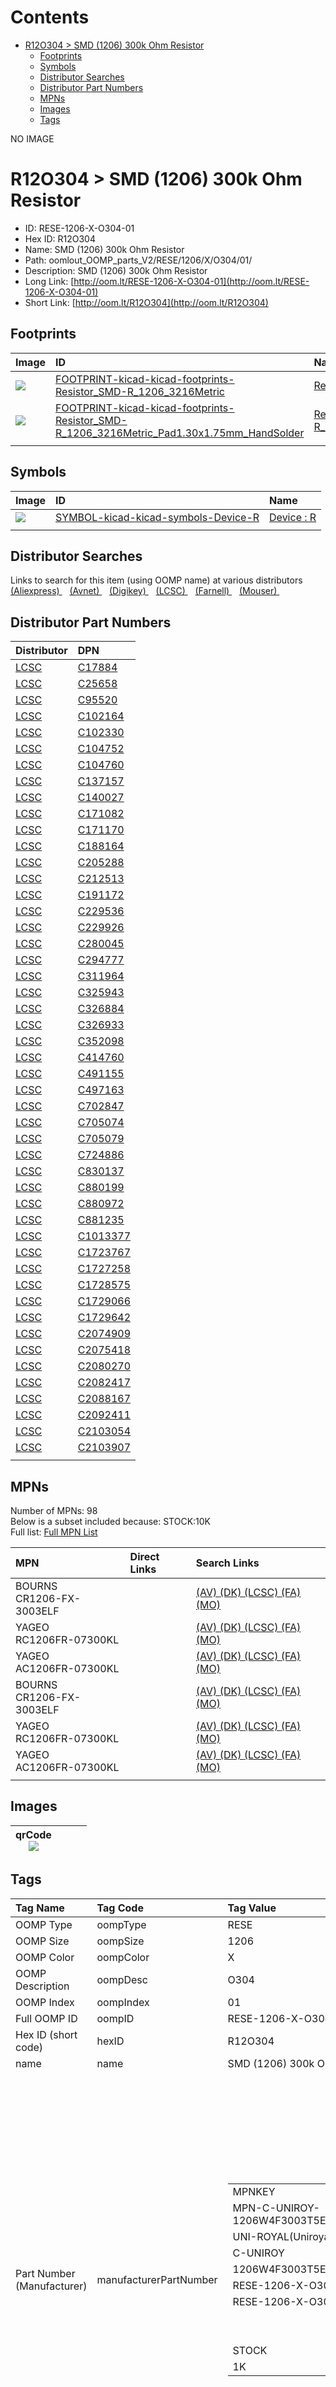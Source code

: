 



Contents
========

* [R12O304 > SMD (1206) 300k Ohm Resistor](#r12o304--smd-1206-300k-ohm-resistor)
	* [Footprints](#footprints)
	* [Symbols](#symbols)
	* [Distributor Searches](#distributor-searches)
	* [Distributor Part Numbers](#distributor-part-numbers)
	* [MPNs](#mpns)
	* [Images](#images)
	* [Tags](#tags)
  
NO IMAGE  
# R12O304 > SMD (1206) 300k Ohm Resistor

- ID: RESE-1206-X-O304-01
- Hex ID: R12O304
- Name: SMD (1206) 300k Ohm Resistor
- Path: oomlout_OOMP_parts_V2/RESE/1206/X/O304/01/
- Description: SMD (1206) 300k Ohm Resistor
- Long Link: [http://oom.lt/RESE-1206-X-O304-01](http://oom.lt/RESE-1206-X-O304-01)
- Short Link: [http://oom.lt/R12O304](http://oom.lt/R12O304)

## Footprints
  

|Image|ID|Name|
| :--- | :--- | :--- |
|[![](https://raw.githubusercontent.com/oomlout/oomlout_OOMP_eda_V2/main/FOOTPRINT/kicad/kicad-footprints/Resistor_SMD/R_1206_3216Metric/image_140.png)](https://github.com/oomlout/oomlout_OOMP_eda_V2/tree/main/FOOTPRINT/kicad/kicad-footprints/Resistor_SMD/R_1206_3216Metric/)|[FOOTPRINT-kicad-kicad-footprints-Resistor_SMD-R_1206_3216Metric](https://github.com/oomlout/oomlout_OOMP_eda_V2/tree/main/FOOTPRINT/kicad/kicad-footprints/Resistor_SMD/R_1206_3216Metric/)|[Resistor_SMD : R_1206_3216Metric](https://github.com/oomlout/oomlout_OOMP_eda_V2/tree/main/FOOTPRINT/kicad/kicad-footprints/Resistor_SMD/R_1206_3216Metric/)|
|[![](https://raw.githubusercontent.com/oomlout/oomlout_OOMP_eda_V2/main/FOOTPRINT/kicad/kicad-footprints/Resistor_SMD/R_1206_3216Metric_Pad1.30x1.75mm_HandSolder/image_140.png)](https://github.com/oomlout/oomlout_OOMP_eda_V2/tree/main/FOOTPRINT/kicad/kicad-footprints/Resistor_SMD/R_1206_3216Metric_Pad1.30x1.75mm_HandSolder/)|[FOOTPRINT-kicad-kicad-footprints-Resistor_SMD-R_1206_3216Metric_Pad1.30x1.75mm_HandSolder](https://github.com/oomlout/oomlout_OOMP_eda_V2/tree/main/FOOTPRINT/kicad/kicad-footprints/Resistor_SMD/R_1206_3216Metric_Pad1.30x1.75mm_HandSolder/)|[Resistor_SMD : R_1206_3216Metric_Pad1.30x1.75mm_HandSolder](https://github.com/oomlout/oomlout_OOMP_eda_V2/tree/main/FOOTPRINT/kicad/kicad-footprints/Resistor_SMD/R_1206_3216Metric_Pad1.30x1.75mm_HandSolder/)|
||||

## Symbols
  

|Image|ID|Name|
| :--- | :--- | :--- |
|[![](https://raw.githubusercontent.com/oomlout/oomlout_OOMP_eda_V2/main/SYMBOL/kicad/kicad-symbols/Device/R/image_140.png)](https://github.com/oomlout/oomlout_OOMP_eda_V2/tree/main/SYMBOL/kicad/kicad-symbols/Device/R/)|[SYMBOL-kicad-kicad-symbols-Device-R](https://github.com/oomlout/oomlout_OOMP_eda_V2/tree/main/SYMBOL/kicad/kicad-symbols/Device/R/)|[Device : R](https://github.com/oomlout/oomlout_OOMP_eda_V2/tree/main/SYMBOL/kicad/kicad-symbols/Device/R/)|
||||

## Distributor Searches
  
Links to search for this item (using OOMP name) at various distributors  
[(Aliexpress) ](https://www.aliexpress.com/wholesale?SearchText=1117SMD+1206+300k+Ohm+Resistor)&nbsp;&nbsp;&nbsp;[(Avnet) ](https://www.avnet.com/shop/us/search/SMD+1206+300k+Ohm+Resistor)&nbsp;&nbsp;&nbsp;[(Digikey) ](https://www.digikey.co.uk/en/products/result?s=SMD+1206+300k+Ohm+Resistor)&nbsp;&nbsp;&nbsp;[(LCSC) ](https://www.lcsc.com/search?q=SMD+1206+300k+Ohm+Resistor)&nbsp;&nbsp;&nbsp;[(Farnell) ](https://uk.farnell.com/search?st=SMD+1206+300k+Ohm+Resistor)&nbsp;&nbsp;&nbsp;[(Mouser) ](https://www.mouser.com/c/?q=SMD+1206+300k+Ohm+Resistor)&nbsp;&nbsp;&nbsp;
## Distributor Part Numbers
  

|Distributor|DPN|
| :--- | :--- |
|[LCSC](https://www.lcsc.com/product-detail/C17884.html)|[C17884](https://www.lcsc.com/product-detail/C17884.html)|
|[LCSC](https://www.lcsc.com/product-detail/C25658.html)|[C25658](https://www.lcsc.com/product-detail/C25658.html)|
|[LCSC](https://www.lcsc.com/product-detail/C95520.html)|[C95520](https://www.lcsc.com/product-detail/C95520.html)|
|[LCSC](https://www.lcsc.com/product-detail/C102164.html)|[C102164](https://www.lcsc.com/product-detail/C102164.html)|
|[LCSC](https://www.lcsc.com/product-detail/C102330.html)|[C102330](https://www.lcsc.com/product-detail/C102330.html)|
|[LCSC](https://www.lcsc.com/product-detail/C104752.html)|[C104752](https://www.lcsc.com/product-detail/C104752.html)|
|[LCSC](https://www.lcsc.com/product-detail/C104760.html)|[C104760](https://www.lcsc.com/product-detail/C104760.html)|
|[LCSC](https://www.lcsc.com/product-detail/C137157.html)|[C137157](https://www.lcsc.com/product-detail/C137157.html)|
|[LCSC](https://www.lcsc.com/product-detail/C140027.html)|[C140027](https://www.lcsc.com/product-detail/C140027.html)|
|[LCSC](https://www.lcsc.com/product-detail/C171082.html)|[C171082](https://www.lcsc.com/product-detail/C171082.html)|
|[LCSC](https://www.lcsc.com/product-detail/C171170.html)|[C171170](https://www.lcsc.com/product-detail/C171170.html)|
|[LCSC](https://www.lcsc.com/product-detail/C188164.html)|[C188164](https://www.lcsc.com/product-detail/C188164.html)|
|[LCSC](https://www.lcsc.com/product-detail/C205288.html)|[C205288](https://www.lcsc.com/product-detail/C205288.html)|
|[LCSC](https://www.lcsc.com/product-detail/C212513.html)|[C212513](https://www.lcsc.com/product-detail/C212513.html)|
|[LCSC](https://www.lcsc.com/product-detail/C191172.html)|[C191172](https://www.lcsc.com/product-detail/C191172.html)|
|[LCSC](https://www.lcsc.com/product-detail/C229536.html)|[C229536](https://www.lcsc.com/product-detail/C229536.html)|
|[LCSC](https://www.lcsc.com/product-detail/C229926.html)|[C229926](https://www.lcsc.com/product-detail/C229926.html)|
|[LCSC](https://www.lcsc.com/product-detail/C280045.html)|[C280045](https://www.lcsc.com/product-detail/C280045.html)|
|[LCSC](https://www.lcsc.com/product-detail/C294777.html)|[C294777](https://www.lcsc.com/product-detail/C294777.html)|
|[LCSC](https://www.lcsc.com/product-detail/C311964.html)|[C311964](https://www.lcsc.com/product-detail/C311964.html)|
|[LCSC](https://www.lcsc.com/product-detail/C325943.html)|[C325943](https://www.lcsc.com/product-detail/C325943.html)|
|[LCSC](https://www.lcsc.com/product-detail/C326884.html)|[C326884](https://www.lcsc.com/product-detail/C326884.html)|
|[LCSC](https://www.lcsc.com/product-detail/C326933.html)|[C326933](https://www.lcsc.com/product-detail/C326933.html)|
|[LCSC](https://www.lcsc.com/product-detail/C352098.html)|[C352098](https://www.lcsc.com/product-detail/C352098.html)|
|[LCSC](https://www.lcsc.com/product-detail/C414760.html)|[C414760](https://www.lcsc.com/product-detail/C414760.html)|
|[LCSC](https://www.lcsc.com/product-detail/C491155.html)|[C491155](https://www.lcsc.com/product-detail/C491155.html)|
|[LCSC](https://www.lcsc.com/product-detail/C497163.html)|[C497163](https://www.lcsc.com/product-detail/C497163.html)|
|[LCSC](https://www.lcsc.com/product-detail/C702847.html)|[C702847](https://www.lcsc.com/product-detail/C702847.html)|
|[LCSC](https://www.lcsc.com/product-detail/C705074.html)|[C705074](https://www.lcsc.com/product-detail/C705074.html)|
|[LCSC](https://www.lcsc.com/product-detail/C705079.html)|[C705079](https://www.lcsc.com/product-detail/C705079.html)|
|[LCSC](https://www.lcsc.com/product-detail/C724886.html)|[C724886](https://www.lcsc.com/product-detail/C724886.html)|
|[LCSC](https://www.lcsc.com/product-detail/C830137.html)|[C830137](https://www.lcsc.com/product-detail/C830137.html)|
|[LCSC](https://www.lcsc.com/product-detail/C880199.html)|[C880199](https://www.lcsc.com/product-detail/C880199.html)|
|[LCSC](https://www.lcsc.com/product-detail/C880972.html)|[C880972](https://www.lcsc.com/product-detail/C880972.html)|
|[LCSC](https://www.lcsc.com/product-detail/C881235.html)|[C881235](https://www.lcsc.com/product-detail/C881235.html)|
|[LCSC](https://www.lcsc.com/product-detail/C1013377.html)|[C1013377](https://www.lcsc.com/product-detail/C1013377.html)|
|[LCSC](https://www.lcsc.com/product-detail/C1723767.html)|[C1723767](https://www.lcsc.com/product-detail/C1723767.html)|
|[LCSC](https://www.lcsc.com/product-detail/C1727258.html)|[C1727258](https://www.lcsc.com/product-detail/C1727258.html)|
|[LCSC](https://www.lcsc.com/product-detail/C1728575.html)|[C1728575](https://www.lcsc.com/product-detail/C1728575.html)|
|[LCSC](https://www.lcsc.com/product-detail/C1729066.html)|[C1729066](https://www.lcsc.com/product-detail/C1729066.html)|
|[LCSC](https://www.lcsc.com/product-detail/C1729642.html)|[C1729642](https://www.lcsc.com/product-detail/C1729642.html)|
|[LCSC](https://www.lcsc.com/product-detail/C2074909.html)|[C2074909](https://www.lcsc.com/product-detail/C2074909.html)|
|[LCSC](https://www.lcsc.com/product-detail/C2075418.html)|[C2075418](https://www.lcsc.com/product-detail/C2075418.html)|
|[LCSC](https://www.lcsc.com/product-detail/C2080270.html)|[C2080270](https://www.lcsc.com/product-detail/C2080270.html)|
|[LCSC](https://www.lcsc.com/product-detail/C2082417.html)|[C2082417](https://www.lcsc.com/product-detail/C2082417.html)|
|[LCSC](https://www.lcsc.com/product-detail/C2088167.html)|[C2088167](https://www.lcsc.com/product-detail/C2088167.html)|
|[LCSC](https://www.lcsc.com/product-detail/C2092411.html)|[C2092411](https://www.lcsc.com/product-detail/C2092411.html)|
|[LCSC](https://www.lcsc.com/product-detail/C2103054.html)|[C2103054](https://www.lcsc.com/product-detail/C2103054.html)|
|[LCSC](https://www.lcsc.com/product-detail/C2103907.html)|[C2103907](https://www.lcsc.com/product-detail/C2103907.html)|
|||

## MPNs
  
Number of MPNs: 98<br>Below is a subset included because: STOCK:10K <br>Full list: [Full MPN List](MPNLIST.md)  

|MPN|Direct Links|Search Links|
| :--- | :--- | :--- |
|BOURNS<br>CR1206-FX-3003ELF||[(AV) ](https://www.avnet.com/shop/us/search/CR1206-FX-3003ELF)[(DK) ](https://www.digikey.co.uk/products/en?keywords=CR1206-FX-3003ELF)[(LCSC) ](https://www.lcsc.com/search?q=CR1206-FX-3003ELF)[(FA) ](https://uk.farnell.com/search?st=CR1206-FX-3003ELF)[(MO) ](https://www.mouser.com/c/?q=CR1206-FX-3003ELF)|
|YAGEO<br>RC1206FR-07300KL||[(AV) ](https://www.avnet.com/shop/us/search/RC1206FR-07300KL)[(DK) ](https://www.digikey.co.uk/products/en?keywords=RC1206FR-07300KL)[(LCSC) ](https://www.lcsc.com/search?q=RC1206FR-07300KL)[(FA) ](https://uk.farnell.com/search?st=RC1206FR-07300KL)[(MO) ](https://www.mouser.com/c/?q=RC1206FR-07300KL)|
|YAGEO<br>AC1206FR-07300KL||[(AV) ](https://www.avnet.com/shop/us/search/AC1206FR-07300KL)[(DK) ](https://www.digikey.co.uk/products/en?keywords=AC1206FR-07300KL)[(LCSC) ](https://www.lcsc.com/search?q=AC1206FR-07300KL)[(FA) ](https://uk.farnell.com/search?st=AC1206FR-07300KL)[(MO) ](https://www.mouser.com/c/?q=AC1206FR-07300KL)|
|BOURNS<br>CR1206-FX-3003ELF||[(AV) ](https://www.avnet.com/shop/us/search/CR1206-FX-3003ELF)[(DK) ](https://www.digikey.co.uk/products/en?keywords=CR1206-FX-3003ELF)[(LCSC) ](https://www.lcsc.com/search?q=CR1206-FX-3003ELF)[(FA) ](https://uk.farnell.com/search?st=CR1206-FX-3003ELF)[(MO) ](https://www.mouser.com/c/?q=CR1206-FX-3003ELF)|
|YAGEO<br>RC1206FR-07300KL||[(AV) ](https://www.avnet.com/shop/us/search/RC1206FR-07300KL)[(DK) ](https://www.digikey.co.uk/products/en?keywords=RC1206FR-07300KL)[(LCSC) ](https://www.lcsc.com/search?q=RC1206FR-07300KL)[(FA) ](https://uk.farnell.com/search?st=RC1206FR-07300KL)[(MO) ](https://www.mouser.com/c/?q=RC1206FR-07300KL)|
|YAGEO<br>AC1206FR-07300KL||[(AV) ](https://www.avnet.com/shop/us/search/AC1206FR-07300KL)[(DK) ](https://www.digikey.co.uk/products/en?keywords=AC1206FR-07300KL)[(LCSC) ](https://www.lcsc.com/search?q=AC1206FR-07300KL)[(FA) ](https://uk.farnell.com/search?st=AC1206FR-07300KL)[(MO) ](https://www.mouser.com/c/?q=AC1206FR-07300KL)|
||||

## Images
  

|qrCode<br>[![](https://raw.githubusercontent.com/oomlout/oomlout_OOMP_parts_V2/main/RESE/1206/X/O304/01/qrCode_140.png)](https://github.com/oomlout/oomlout_OOMP_parts_V2/tree/main/RESE/1206/X/O304/01/qrCode.png)||||
| :---: | :---: | :---: | :---: |

## Tags
  

|Tag Name|Tag Code|Tag Value|
| :--- | :--- | :--- |
|OOMP Type|oompType|RESE|
|OOMP Size|oompSize|1206|
|OOMP Color|oompColor|X|
|OOMP Description|oompDesc|O304|
|OOMP Index|oompIndex|01|
|Full OOMP ID|oompID|RESE-1206-X-O304-01|
|Hex ID (short code)|hexID|R12O304|
|name|name|SMD (1206) 300k Ohm Resistor|
|Part Number (Manufacturer)|manufacturerPartNumber|<table><tr><td>MPNKEY</td></tr><tr><td> MPN-C-UNIROY-1206W4F3003T5E</td><td> MANUFACTURER</td></tr><tr><td> UNI-ROYAL(Uniroyal Elec)</td><td> MANUCODE</td></tr><tr><td> C-UNIROY</td><td> MPN</td></tr><tr><td> 1206W4F3003T5E</td><td> OOMPIDPARTIAL</td></tr><tr><td> RESE-1206-X-O304-01</td><td> OOMPID</td></tr><tr><td> RESE-1206-X-O304-01</td><td> LINK</td></tr><tr><td> </td><td> DESCRIPTION</td></tr><tr><td> </td><td> TAGS</td></tr><tr><td> STOCK</td></tr><tr><td>1K</td></tr></table></td><td> <table><tr><td>MPNKEY</td></tr><tr><td> MPN-C-UNIROY-1206W4J0304T5E</td><td> MANUFACTURER</td></tr><tr><td> UNI-ROYAL(Uniroyal Elec)</td><td> MANUCODE</td></tr><tr><td> C-UNIROY</td><td> MPN</td></tr><tr><td> 1206W4J0304T5E</td><td> OOMPIDPARTIAL</td></tr><tr><td> RESE-1206-X-O304-01</td><td> OOMPID</td></tr><tr><td> RESE-1206-X-O304-01</td><td> LINK</td></tr><tr><td> </td><td> DESCRIPTION</td></tr><tr><td> </td><td> TAGS</td></tr><tr><td> STOCK</td></tr><tr><td>1K</td></tr></table></td><td> <table><tr><td>MPNKEY</td></tr><tr><td> MPN-C-UNIROY-TC0625B3003T5E</td><td> MANUFACTURER</td></tr><tr><td> UNI-ROYAL(Uniroyal Elec)</td><td> MANUCODE</td></tr><tr><td> C-UNIROY</td><td> MPN</td></tr><tr><td> TC0625B3003T5E</td><td> OOMPIDPARTIAL</td></tr><tr><td> RESE-1206-X-O304-01</td><td> OOMPID</td></tr><tr><td> RESE-1206-X-O304-01</td><td> LINK</td></tr><tr><td> </td><td> DESCRIPTION</td></tr><tr><td> </td><td> TAGS</td></tr><tr><td> </td></tr></table></td><td> <table><tr><td>MPNKEY</td></tr><tr><td> MPN-C-LIZELE-CR1206F43003G</td><td> MANUFACTURER</td></tr><tr><td> LIZ Elec</td><td> MANUCODE</td></tr><tr><td> C-LIZELE</td><td> MPN</td></tr><tr><td> CR1206F43003G</td><td> OOMPIDPARTIAL</td></tr><tr><td> RESE-1206-X-O304-01</td><td> OOMPID</td></tr><tr><td> RESE-1206-X-O304-01</td><td> LINK</td></tr><tr><td> </td><td> DESCRIPTION</td></tr><tr><td> </td><td> TAGS</td></tr><tr><td> </td></tr></table></td><td> <table><tr><td>MPNKEY</td></tr><tr><td> MPN-C-LIZELE-CR1206J40304G</td><td> MANUFACTURER</td></tr><tr><td> LIZ Elec</td><td> MANUCODE</td></tr><tr><td> C-LIZELE</td><td> MPN</td></tr><tr><td> CR1206J40304G</td><td> OOMPIDPARTIAL</td></tr><tr><td> RESE-1206-X-O304-01</td><td> OOMPID</td></tr><tr><td> RESE-1206-X-O304-01</td><td> LINK</td></tr><tr><td> </td><td> DESCRIPTION</td></tr><tr><td> </td><td> TAGS</td></tr><tr><td> </td></tr></table></td><td> <table><tr><td>MPNKEY</td></tr><tr><td> MPN-C-RALEC-RTT063003FTP</td><td> MANUFACTURER</td></tr><tr><td> RALEC</td><td> MANUCODE</td></tr><tr><td> C-RALEC</td><td> MPN</td></tr><tr><td> RTT063003FTP</td><td> OOMPIDPARTIAL</td></tr><tr><td> RESE-1206-X-O304-01</td><td> OOMPID</td></tr><tr><td> RESE-1206-X-O304-01</td><td> LINK</td></tr><tr><td> </td><td> DESCRIPTION</td></tr><tr><td> </td><td> TAGS</td></tr><tr><td> STOCK</td></tr><tr><td>1K</td></tr></table></td><td> <table><tr><td>MPNKEY</td></tr><tr><td> MPN-C-RALEC-RTT06304JTP</td><td> MANUFACTURER</td></tr><tr><td> RALEC</td><td> MANUCODE</td></tr><tr><td> C-RALEC</td><td> MPN</td></tr><tr><td> RTT06304JTP</td><td> OOMPIDPARTIAL</td></tr><tr><td> RESE-1206-X-O304-01</td><td> OOMPID</td></tr><tr><td> RESE-1206-X-O304-01</td><td> LINK</td></tr><tr><td> </td><td> DESCRIPTION</td></tr><tr><td> </td><td> TAGS</td></tr><tr><td> STOCK</td></tr><tr><td>1K</td></tr></table></td><td> <table><tr><td>MPNKEY</td></tr><tr><td> MPN-C-YAGEO-RC1206JR-07300KL</td><td> MANUFACTURER</td></tr><tr><td> YAGEO</td><td> MANUCODE</td></tr><tr><td> C-YAGEO</td><td> MPN</td></tr><tr><td> RC1206JR-07300KL</td><td> OOMPIDPARTIAL</td></tr><tr><td> RESE-1206-X-O304-01</td><td> OOMPID</td></tr><tr><td> RESE-1206-X-O304-01</td><td> LINK</td></tr><tr><td> </td><td> DESCRIPTION</td></tr><tr><td> </td><td> TAGS</td></tr><tr><td> STOCK</td></tr><tr><td>1K</td></tr></table></td><td> <table><tr><td>MPNKEY</td></tr><tr><td> MPN-C-FHGUAN-RS-06K304JT</td><td> MANUFACTURER</td></tr><tr><td> FH (Guangdong Fenghua Advanced Tech)</td><td> MANUCODE</td></tr><tr><td> C-FHGUAN</td><td> MPN</td></tr><tr><td> RS-06K304JT</td><td> OOMPIDPARTIAL</td></tr><tr><td> RESE-1206-X-O304-01</td><td> OOMPID</td></tr><tr><td> RESE-1206-X-O304-01</td><td> LINK</td></tr><tr><td> </td><td> DESCRIPTION</td></tr><tr><td> </td><td> TAGS</td></tr><tr><td> STOCK</td></tr><tr><td>1K</td></tr></table></td><td> <table><tr><td>MPNKEY</td></tr><tr><td> MPN-C-WALSIN-WR12X3003FTL</td><td> MANUFACTURER</td></tr><tr><td> Walsin Tech Corp</td><td> MANUCODE</td></tr><tr><td> C-WALSIN</td><td> MPN</td></tr><tr><td> WR12X3003FTL</td><td> OOMPIDPARTIAL</td></tr><tr><td> RESE-1206-X-O304-01</td><td> OOMPID</td></tr><tr><td> RESE-1206-X-O304-01</td><td> LINK</td></tr><tr><td> </td><td> DESCRIPTION</td></tr><tr><td> </td><td> TAGS</td></tr><tr><td> </td></tr></table></td><td> <table><tr><td>MPNKEY</td></tr><tr><td> MPN-C-WALSIN-WR12X304JTL</td><td> MANUFACTURER</td></tr><tr><td> Walsin Tech Corp</td><td> MANUCODE</td></tr><tr><td> C-WALSIN</td><td> MPN</td></tr><tr><td> WR12X304JTL</td><td> OOMPIDPARTIAL</td></tr><tr><td> RESE-1206-X-O304-01</td><td> OOMPID</td></tr><tr><td> RESE-1206-X-O304-01</td><td> LINK</td></tr><tr><td> </td><td> DESCRIPTION</td></tr><tr><td> </td><td> TAGS</td></tr><tr><td> STOCK</td></tr><tr><td>1K</td></tr></table></td><td> <table><tr><td>MPNKEY</td></tr><tr><td> MPN-C-TAITEC-RM12JTN304</td><td> MANUFACTURER</td></tr><tr><td> TA-I Tech</td><td> MANUCODE</td></tr><tr><td> C-TAITEC</td><td> MPN</td></tr><tr><td> RM12JTN304</td><td> OOMPIDPARTIAL</td></tr><tr><td> RESE-1206-X-O304-01</td><td> OOMPID</td></tr><tr><td> RESE-1206-X-O304-01</td><td> LINK</td></tr><tr><td> </td><td> DESCRIPTION</td></tr><tr><td> </td><td> TAGS</td></tr><tr><td> </td></tr></table></td><td> <table><tr><td>MPNKEY</td></tr><tr><td> MPN-C-BOURNS-CR1206-FX-3003ELF</td><td> MANUFACTURER</td></tr><tr><td> BOURNS</td><td> MANUCODE</td></tr><tr><td> C-BOURNS</td><td> MPN</td></tr><tr><td> CR1206-FX-3003ELF</td><td> OOMPIDPARTIAL</td></tr><tr><td> RESE-1206-X-O304-01</td><td> OOMPID</td></tr><tr><td> RESE-1206-X-O304-01</td><td> LINK</td></tr><tr><td> </td><td> DESCRIPTION</td></tr><tr><td> </td><td> TAGS</td></tr><tr><td> STOCK</td></tr><tr><td>10K</td></tr></table></td><td> <table><tr><td>MPNKEY</td></tr><tr><td> MPN-C-TAITEC-RMS12FT3003</td><td> MANUFACTURER</td></tr><tr><td> TA-I Tech</td><td> MANUCODE</td></tr><tr><td> C-TAITEC</td><td> MPN</td></tr><tr><td> RMS12FT3003</td><td> OOMPIDPARTIAL</td></tr><tr><td> RESE-1206-X-O304-01</td><td> OOMPID</td></tr><tr><td> RESE-1206-X-O304-01</td><td> LINK</td></tr><tr><td> </td><td> DESCRIPTION</td></tr><tr><td> </td><td> TAGS</td></tr><tr><td> </td></tr></table></td><td> <table><tr><td>MPNKEY</td></tr><tr><td> MPN-C-YAGEO-RC1206FR-07300KL</td><td> MANUFACTURER</td></tr><tr><td> YAGEO</td><td> MANUCODE</td></tr><tr><td> C-YAGEO</td><td> MPN</td></tr><tr><td> RC1206FR-07300KL</td><td> OOMPIDPARTIAL</td></tr><tr><td> RESE-1206-X-O304-01</td><td> OOMPID</td></tr><tr><td> RESE-1206-X-O304-01</td><td> LINK</td></tr><tr><td> </td><td> DESCRIPTION</td></tr><tr><td> </td><td> TAGS</td></tr><tr><td> STOCK</td></tr><tr><td>10K</td></tr></table></td><td> <table><tr><td>MPNKEY</td></tr><tr><td> MPN-C-YAGEO-AC1206FR-07300KL</td><td> MANUFACTURER</td></tr><tr><td> YAGEO</td><td> MANUCODE</td></tr><tr><td> C-YAGEO</td><td> MPN</td></tr><tr><td> AC1206FR-07300KL</td><td> OOMPIDPARTIAL</td></tr><tr><td> RESE-1206-X-O304-01</td><td> OOMPID</td></tr><tr><td> RESE-1206-X-O304-01</td><td> LINK</td></tr><tr><td> </td><td> DESCRIPTION</td></tr><tr><td> </td><td> TAGS</td></tr><tr><td> STOCK</td></tr><tr><td>10K</td></tr></table></td><td> <table><tr><td>MPNKEY</td></tr><tr><td> MPN-C-YAGEO-AC1206JR-07300KL</td><td> MANUFACTURER</td></tr><tr><td> YAGEO</td><td> MANUCODE</td></tr><tr><td> C-YAGEO</td><td> MPN</td></tr><tr><td> AC1206JR-07300KL</td><td> OOMPIDPARTIAL</td></tr><tr><td> RESE-1206-X-O304-01</td><td> OOMPID</td></tr><tr><td> RESE-1206-X-O304-01</td><td> LINK</td></tr><tr><td> </td><td> DESCRIPTION</td></tr><tr><td> </td><td> TAGS</td></tr><tr><td> STOCK</td></tr><tr><td>1K</td></tr></table></td><td> <table><tr><td>MPNKEY</td></tr><tr><td> MPN-C-VIKING-CR-06JL7--300K</td><td> MANUFACTURER</td></tr><tr><td> Viking Tech</td><td> MANUCODE</td></tr><tr><td> C-VIKING</td><td> MPN</td></tr><tr><td> CR-06JL7--300K</td><td> OOMPIDPARTIAL</td></tr><tr><td> RESE-1206-X-O304-01</td><td> OOMPID</td></tr><tr><td> RESE-1206-X-O304-01</td><td> LINK</td></tr><tr><td> </td><td> DESCRIPTION</td></tr><tr><td> </td><td> TAGS</td></tr><tr><td> STOCK</td></tr><tr><td>1K</td></tr></table></td><td> <table><tr><td>MPNKEY</td></tr><tr><td> MPN-C-FHGUAN-RS-06K3003FT</td><td> MANUFACTURER</td></tr><tr><td> FH (Guangdong Fenghua Advanced Tech)</td><td> MANUCODE</td></tr><tr><td> C-FHGUAN</td><td> MPN</td></tr><tr><td> RS-06K3003FT</td><td> OOMPIDPARTIAL</td></tr><tr><td> RESE-1206-X-O304-01</td><td> OOMPID</td></tr><tr><td> RESE-1206-X-O304-01</td><td> LINK</td></tr><tr><td> </td><td> DESCRIPTION</td></tr><tr><td> </td><td> TAGS</td></tr><tr><td> </td></tr></table></td><td> <table><tr><td>MPNKEY</td></tr><tr><td> MPN-C-VIKING-ARG06DTC3003</td><td> MANUFACTURER</td></tr><tr><td> Viking Tech</td><td> MANUCODE</td></tr><tr><td> C-VIKING</td><td> MPN</td></tr><tr><td> ARG06DTC3003</td><td> OOMPIDPARTIAL</td></tr><tr><td> RESE-1206-X-O304-01</td><td> OOMPID</td></tr><tr><td> RESE-1206-X-O304-01</td><td> LINK</td></tr><tr><td> </td><td> DESCRIPTION</td></tr><tr><td> </td><td> TAGS</td></tr><tr><td> </td></tr></table></td><td> <table><tr><td>MPNKEY</td></tr><tr><td> MPN-C-TYOHM-RMC1206300K1%N</td><td> MANUFACTURER</td></tr><tr><td> TyoHM</td><td> MANUCODE</td></tr><tr><td> C-TYOHM</td><td> MPN</td></tr><tr><td> RMC1206300K1%N</td><td> OOMPIDPARTIAL</td></tr><tr><td> RESE-1206-X-O304-01</td><td> OOMPID</td></tr><tr><td> RESE-1206-X-O304-01</td><td> LINK</td></tr><tr><td> </td><td> DESCRIPTION</td></tr><tr><td> </td><td> TAGS</td></tr><tr><td> STOCK</td></tr><tr><td>1K</td></tr></table></td><td> <table><tr><td>MPNKEY</td></tr><tr><td> MPN-C-YAGEO-RV1206JR-07300KL</td><td> MANUFACTURER</td></tr><tr><td> YAGEO</td><td> MANUCODE</td></tr><tr><td> C-YAGEO</td><td> MPN</td></tr><tr><td> RV1206JR-07300KL</td><td> OOMPIDPARTIAL</td></tr><tr><td> RESE-1206-X-O304-01</td><td> OOMPID</td></tr><tr><td> RESE-1206-X-O304-01</td><td> LINK</td></tr><tr><td> </td><td> DESCRIPTION</td></tr><tr><td> </td><td> TAGS</td></tr><tr><td> </td></tr></table></td><td> <table><tr><td>MPNKEY</td></tr><tr><td> MPN-C-YAGEO-RV1206FR-07300KL</td><td> MANUFACTURER</td></tr><tr><td> YAGEO</td><td> MANUCODE</td></tr><tr><td> C-YAGEO</td><td> MPN</td></tr><tr><td> RV1206FR-07300KL</td><td> OOMPIDPARTIAL</td></tr><tr><td> RESE-1206-X-O304-01</td><td> OOMPID</td></tr><tr><td> RESE-1206-X-O304-01</td><td> LINK</td></tr><tr><td> </td><td> DESCRIPTION</td></tr><tr><td> </td><td> TAGS</td></tr><tr><td> STOCK</td></tr><tr><td>1K</td></tr></table></td><td> <table><tr><td>MPNKEY</td></tr><tr><td> MPN-C-RESIST-AECR1206F300KK9</td><td> MANUFACTURER</td></tr><tr><td> Resistor.Today</td><td> MANUCODE</td></tr><tr><td> C-RESIST</td><td> MPN</td></tr><tr><td> AECR1206F300KK9</td><td> OOMPIDPARTIAL</td></tr><tr><td> RESE-1206-X-O304-01</td><td> OOMPID</td></tr><tr><td> RESE-1206-X-O304-01</td><td> LINK</td></tr><tr><td> </td><td> DESCRIPTION</td></tr><tr><td> </td><td> TAGS</td></tr><tr><td> </td></tr></table></td><td> <table><tr><td>MPNKEY</td></tr><tr><td> MPN-C-UNIROY-HV06W4J0304T5E</td><td> MANUFACTURER</td></tr><tr><td> UNI-ROYAL(Uniroyal Elec)</td><td> MANUCODE</td></tr><tr><td> C-UNIROY</td><td> MPN</td></tr><tr><td> HV06W4J0304T5E</td><td> OOMPIDPARTIAL</td></tr><tr><td> RESE-1206-X-O304-01</td><td> OOMPID</td></tr><tr><td> RESE-1206-X-O304-01</td><td> LINK</td></tr><tr><td> </td><td> DESCRIPTION</td></tr><tr><td> </td><td> TAGS</td></tr><tr><td> </td></tr></table></td><td> <table><tr><td>MPNKEY</td></tr><tr><td> MPN-C-PANASO-ERA8AEB304V</td><td> MANUFACTURER</td></tr><tr><td> PANASONIC</td><td> MANUCODE</td></tr><tr><td> C-PANASO</td><td> MPN</td></tr><tr><td> ERA8AEB304V</td><td> OOMPIDPARTIAL</td></tr><tr><td> RESE-1206-X-O304-01</td><td> OOMPID</td></tr><tr><td> RESE-1206-X-O304-01</td><td> LINK</td></tr><tr><td> </td><td> DESCRIPTION</td></tr><tr><td> </td><td> TAGS</td></tr><tr><td> STOCK</td></tr><tr><td>1K</td></tr></table></td><td> <table><tr><td>MPNKEY</td></tr><tr><td> MPN-C-TAITEC-RM12FTN3003</td><td> MANUFACTURER</td></tr><tr><td> TA-I Tech</td><td> MANUCODE</td></tr><tr><td> C-TAITEC</td><td> MPN</td></tr><tr><td> RM12FTN3003</td><td> OOMPIDPARTIAL</td></tr><tr><td> RESE-1206-X-O304-01</td><td> OOMPID</td></tr><tr><td> RESE-1206-X-O304-01</td><td> LINK</td></tr><tr><td> </td><td> DESCRIPTION</td></tr><tr><td> </td><td> TAGS</td></tr><tr><td> </td></tr></table></td><td> <table><tr><td>MPNKEY</td></tr><tr><td> MPN-C-HKRHON-RCT06300KFLF</td><td> MANUFACTURER</td></tr><tr><td> HKR(Hong Kong Resistors)</td><td> MANUCODE</td></tr><tr><td> C-HKRHON</td><td> MPN</td></tr><tr><td> RCT06300KFLF</td><td> OOMPIDPARTIAL</td></tr><tr><td> RESE-1206-X-O304-01</td><td> OOMPID</td></tr><tr><td> RESE-1206-X-O304-01</td><td> LINK</td></tr><tr><td> </td><td> DESCRIPTION</td></tr><tr><td> </td><td> TAGS</td></tr><tr><td> </td></tr></table></td><td> <table><tr><td>MPNKEY</td></tr><tr><td> MPN-C-YAGEO-RT1206FRD07300KL</td><td> MANUFACTURER</td></tr><tr><td> YAGEO</td><td> MANUCODE</td></tr><tr><td> C-YAGEO</td><td> MPN</td></tr><tr><td> RT1206FRD07300KL</td><td> OOMPIDPARTIAL</td></tr><tr><td> RESE-1206-X-O304-01</td><td> OOMPID</td></tr><tr><td> RESE-1206-X-O304-01</td><td> LINK</td></tr><tr><td> </td><td> DESCRIPTION</td></tr><tr><td> </td><td> TAGS</td></tr><tr><td> </td></tr></table></td><td> <table><tr><td>MPNKEY</td></tr><tr><td> MPN-C-YAGEO-RT1206FRE07300KL</td><td> MANUFACTURER</td></tr><tr><td> YAGEO</td><td> MANUCODE</td></tr><tr><td> C-YAGEO</td><td> MPN</td></tr><tr><td> RT1206FRE07300KL</td><td> OOMPIDPARTIAL</td></tr><tr><td> RESE-1206-X-O304-01</td><td> OOMPID</td></tr><tr><td> RESE-1206-X-O304-01</td><td> LINK</td></tr><tr><td> </td><td> DESCRIPTION</td></tr><tr><td> </td><td> TAGS</td></tr><tr><td> </td></tr></table></td><td> <table><tr><td>MPNKEY</td></tr><tr><td> MPN-C-VIKING-AR06FTCV3003</td><td> MANUFACTURER</td></tr><tr><td> Viking Tech</td><td> MANUCODE</td></tr><tr><td> C-VIKING</td><td> MPN</td></tr><tr><td> AR06FTCV3003</td><td> OOMPIDPARTIAL</td></tr><tr><td> RESE-1206-X-O304-01</td><td> OOMPID</td></tr><tr><td> RESE-1206-X-O304-01</td><td> LINK</td></tr><tr><td> </td><td> DESCRIPTION</td></tr><tr><td> </td><td> TAGS</td></tr><tr><td> </td></tr></table></td><td> <table><tr><td>MPNKEY</td></tr><tr><td> MPN-C-KOASPE-RK73B2BTTD304J</td><td> MANUFACTURER</td></tr><tr><td> KOA Speer Elec</td><td> MANUCODE</td></tr><tr><td> C-KOASPE</td><td> MPN</td></tr><tr><td> RK73B2BTTD304J</td><td> OOMPIDPARTIAL</td></tr><tr><td> RESE-1206-X-O304-01</td><td> OOMPID</td></tr><tr><td> RESE-1206-X-O304-01</td><td> LINK</td></tr><tr><td> </td><td> DESCRIPTION</td></tr><tr><td> </td><td> TAGS</td></tr><tr><td> </td></tr></table></td><td> <table><tr><td>MPNKEY</td></tr><tr><td> MPN-C-KOASPE-RK73H2BTTD3003F</td><td> MANUFACTURER</td></tr><tr><td> KOA Speer Elec</td><td> MANUCODE</td></tr><tr><td> C-KOASPE</td><td> MPN</td></tr><tr><td> RK73H2BTTD3003F</td><td> OOMPIDPARTIAL</td></tr><tr><td> RESE-1206-X-O304-01</td><td> OOMPID</td></tr><tr><td> RESE-1206-X-O304-01</td><td> LINK</td></tr><tr><td> </td><td> DESCRIPTION</td></tr><tr><td> </td><td> TAGS</td></tr><tr><td> </td></tr></table></td><td> <table><tr><td>MPNKEY</td></tr><tr><td> MPN-C-EVEROH-CR1206F300KP05Z</td><td> MANUFACTURER</td></tr><tr><td> Ever Ohms Tech</td><td> MANUCODE</td></tr><tr><td> C-EVEROH</td><td> MPN</td></tr><tr><td> CR1206F300KP05Z</td><td> OOMPIDPARTIAL</td></tr><tr><td> RESE-1206-X-O304-01</td><td> OOMPID</td></tr><tr><td> RESE-1206-X-O304-01</td><td> LINK</td></tr><tr><td> </td><td> DESCRIPTION</td></tr><tr><td> </td><td> TAGS</td></tr><tr><td> </td></tr></table></td><td> <table><tr><td>MPNKEY</td></tr><tr><td> MPN-C-EVEROH-CR1206J300KP05Z</td><td> MANUFACTURER</td></tr><tr><td> Ever Ohms Tech</td><td> MANUCODE</td></tr><tr><td> C-EVEROH</td><td> MPN</td></tr><tr><td> CR1206J300KP05Z</td><td> OOMPIDPARTIAL</td></tr><tr><td> RESE-1206-X-O304-01</td><td> OOMPID</td></tr><tr><td> RESE-1206-X-O304-01</td><td> LINK</td></tr><tr><td> </td><td> DESCRIPTION</td></tr><tr><td> </td><td> TAGS</td></tr><tr><td> STOCK</td></tr><tr><td>1K</td></tr></table></td><td> <table><tr><td>MPNKEY</td></tr><tr><td> MPN-C-PANASO-ERJ-U08J304V</td><td> MANUFACTURER</td></tr><tr><td> PANASONIC</td><td> MANUCODE</td></tr><tr><td> C-PANASO</td><td> MPN</td></tr><tr><td> ERJ-U08J304V</td><td> OOMPIDPARTIAL</td></tr><tr><td> RESE-1206-X-O304-01</td><td> OOMPID</td></tr><tr><td> RESE-1206-X-O304-01</td><td> LINK</td></tr><tr><td> </td><td> DESCRIPTION</td></tr><tr><td> </td><td> TAGS</td></tr><tr><td> </td></tr></table></td><td> <table><tr><td>MPNKEY</td></tr><tr><td> MPN-C-SUSUMU-RG3216N-3003-B-T5</td><td> MANUFACTURER</td></tr><tr><td> SUSUMU</td><td> MANUCODE</td></tr><tr><td> C-SUSUMU</td><td> MPN</td></tr><tr><td> RG3216N-3003-B-T5</td><td> OOMPIDPARTIAL</td></tr><tr><td> RESE-1206-X-O304-01</td><td> OOMPID</td></tr><tr><td> RESE-1206-X-O304-01</td><td> LINK</td></tr><tr><td> </td><td> DESCRIPTION</td></tr><tr><td> </td><td> TAGS</td></tr><tr><td> </td></tr></table></td><td> <table><tr><td>MPNKEY</td></tr><tr><td> MPN-C-VISHAY-TNPW1206300KBEEN</td><td> MANUFACTURER</td></tr><tr><td> Vishay Intertech</td><td> MANUCODE</td></tr><tr><td> C-VISHAY</td><td> MPN</td></tr><tr><td> TNPW1206300KBEEN</td><td> OOMPIDPARTIAL</td></tr><tr><td> RESE-1206-X-O304-01</td><td> OOMPID</td></tr><tr><td> RESE-1206-X-O304-01</td><td> LINK</td></tr><tr><td> </td><td> DESCRIPTION</td></tr><tr><td> </td><td> TAGS</td></tr><tr><td> </td></tr></table></td><td> <table><tr><td>MPNKEY</td></tr><tr><td> MPN-C-VISHAY-TNPW1206300KBYEA</td><td> MANUFACTURER</td></tr><tr><td> Vishay Intertech</td><td> MANUCODE</td></tr><tr><td> C-VISHAY</td><td> MPN</td></tr><tr><td> TNPW1206300KBYEA</td><td> OOMPIDPARTIAL</td></tr><tr><td> RESE-1206-X-O304-01</td><td> OOMPID</td></tr><tr><td> RESE-1206-X-O304-01</td><td> LINK</td></tr><tr><td> </td><td> DESCRIPTION</td></tr><tr><td> </td><td> TAGS</td></tr><tr><td> </td></tr></table></td><td> <table><tr><td>MPNKEY</td></tr><tr><td> MPN-C-VISHAY-TNPW1206300KBXEA</td><td> MANUFACTURER</td></tr><tr><td> Vishay Intertech</td><td> MANUCODE</td></tr><tr><td> C-VISHAY</td><td> MPN</td></tr><tr><td> TNPW1206300KBXEA</td><td> OOMPIDPARTIAL</td></tr><tr><td> RESE-1206-X-O304-01</td><td> OOMPID</td></tr><tr><td> RESE-1206-X-O304-01</td><td> LINK</td></tr><tr><td> </td><td> DESCRIPTION</td></tr><tr><td> </td><td> TAGS</td></tr><tr><td> </td></tr></table></td><td> <table><tr><td>MPNKEY</td></tr><tr><td> MPN-C-VISHAY-TNPW1206300KBETA</td><td> MANUFACTURER</td></tr><tr><td> Vishay Intertech</td><td> MANUCODE</td></tr><tr><td> C-VISHAY</td><td> MPN</td></tr><tr><td> TNPW1206300KBETA</td><td> OOMPIDPARTIAL</td></tr><tr><td> RESE-1206-X-O304-01</td><td> OOMPID</td></tr><tr><td> RESE-1206-X-O304-01</td><td> LINK</td></tr><tr><td> </td><td> DESCRIPTION</td></tr><tr><td> </td><td> TAGS</td></tr><tr><td> </td></tr></table></td><td> <table><tr><td>MPNKEY</td></tr><tr><td> MPN-C-ROHMSE-KTR18EZPF3003</td><td> MANUFACTURER</td></tr><tr><td> ROHM Semicon</td><td> MANUCODE</td></tr><tr><td> C-ROHMSE</td><td> MPN</td></tr><tr><td> KTR18EZPF3003</td><td> OOMPIDPARTIAL</td></tr><tr><td> RESE-1206-X-O304-01</td><td> OOMPID</td></tr><tr><td> RESE-1206-X-O304-01</td><td> LINK</td></tr><tr><td> </td><td> DESCRIPTION</td></tr><tr><td> </td><td> TAGS</td></tr><tr><td> </td></tr></table></td><td> <table><tr><td>MPNKEY</td></tr><tr><td> MPN-C-SUSUMU-RG3216P-3003-B-T1</td><td> MANUFACTURER</td></tr><tr><td> SUSUMU</td><td> MANUCODE</td></tr><tr><td> C-SUSUMU</td><td> MPN</td></tr><tr><td> RG3216P-3003-B-T1</td><td> OOMPIDPARTIAL</td></tr><tr><td> RESE-1206-X-O304-01</td><td> OOMPID</td></tr><tr><td> RESE-1206-X-O304-01</td><td> LINK</td></tr><tr><td> </td><td> DESCRIPTION</td></tr><tr><td> </td><td> TAGS</td></tr><tr><td> </td></tr></table></td><td> <table><tr><td>MPNKEY</td></tr><tr><td> MPN-C-PANASO-ERJ-P08J304V</td><td> MANUFACTURER</td></tr><tr><td> PANASONIC</td><td> MANUCODE</td></tr><tr><td> C-PANASO</td><td> MPN</td></tr><tr><td> ERJ-P08J304V</td><td> OOMPIDPARTIAL</td></tr><tr><td> RESE-1206-X-O304-01</td><td> OOMPID</td></tr><tr><td> RESE-1206-X-O304-01</td><td> LINK</td></tr><tr><td> </td><td> DESCRIPTION</td></tr><tr><td> </td><td> TAGS</td></tr><tr><td> </td></tr></table></td><td> <table><tr><td>MPNKEY</td></tr><tr><td> MPN-C-VISHAY-CRCW1206300KJNEA</td><td> MANUFACTURER</td></tr><tr><td> Vishay Intertech</td><td> MANUCODE</td></tr><tr><td> C-VISHAY</td><td> MPN</td></tr><tr><td> CRCW1206300KJNEA</td><td> OOMPIDPARTIAL</td></tr><tr><td> RESE-1206-X-O304-01</td><td> OOMPID</td></tr><tr><td> RESE-1206-X-O304-01</td><td> LINK</td></tr><tr><td> </td><td> DESCRIPTION</td></tr><tr><td> </td><td> TAGS</td></tr><tr><td> </td></tr></table></td><td> <table><tr><td>MPNKEY</td></tr><tr><td> MPN-C-BOURNS-CRS1206-FX-3003ELF</td><td> MANUFACTURER</td></tr><tr><td> BOURNS</td><td> MANUCODE</td></tr><tr><td> C-BOURNS</td><td> MPN</td></tr><tr><td> CRS1206-FX-3003ELF</td><td> OOMPIDPARTIAL</td></tr><tr><td> RESE-1206-X-O304-01</td><td> OOMPID</td></tr><tr><td> RESE-1206-X-O304-01</td><td> LINK</td></tr><tr><td> </td><td> DESCRIPTION</td></tr><tr><td> </td><td> TAGS</td></tr><tr><td> </td></tr></table></td><td> <table><tr><td>MPNKEY</td></tr><tr><td> MPN-C-PANASO-ERJ-8ENF3003V</td><td> MANUFACTURER</td></tr><tr><td> PANASONIC</td><td> MANUCODE</td></tr><tr><td> C-PANASO</td><td> MPN</td></tr><tr><td> ERJ-8ENF3003V</td><td> OOMPIDPARTIAL</td></tr><tr><td> RESE-1206-X-O304-01</td><td> OOMPID</td></tr><tr><td> RESE-1206-X-O304-01</td><td> LINK</td></tr><tr><td> </td><td> DESCRIPTION</td></tr><tr><td> </td><td> TAGS</td></tr><tr><td> </td></tr></table></td><td> <table><tr><td>MPNKEY</td></tr><tr><td> MPN-C-TECONN-CRGH1206J300K</td><td> MANUFACTURER</td></tr><tr><td> TE Connectivity</td><td> MANUCODE</td></tr><tr><td> C-TECONN</td><td> MPN</td></tr><tr><td> CRGH1206J300K</td><td> OOMPIDPARTIAL</td></tr><tr><td> RESE-1206-X-O304-01</td><td> OOMPID</td></tr><tr><td> RESE-1206-X-O304-01</td><td> LINK</td></tr><tr><td> </td><td> DESCRIPTION</td></tr><tr><td> </td><td> TAGS</td></tr><tr><td> </td></tr></table></td><td> <table><tr><td>MPNKEY</td></tr><tr><td> MPN-C-ROHMSE-KTR18EZPJ304</td><td> MANUFACTURER</td></tr><tr><td> ROHM Semicon</td><td> MANUCODE</td></tr><tr><td> C-ROHMSE</td><td> MPN</td></tr><tr><td> KTR18EZPJ304</td><td> OOMPIDPARTIAL</td></tr><tr><td> RESE-1206-X-O304-01</td><td> OOMPID</td></tr><tr><td> RESE-1206-X-O304-01</td><td> LINK</td></tr><tr><td> </td><td> DESCRIPTION</td></tr><tr><td> </td><td> TAGS</td></tr><tr><td> </td></tr></table></td><td> <table><tr><td>MPNKEY</td></tr><tr><td> MPN-C-UNIROY-1206W4F3003T5E</td><td> MANUFACTURER</td></tr><tr><td> UNI-ROYAL(Uniroyal Elec)</td><td> MANUCODE</td></tr><tr><td> C-UNIROY</td><td> MPN</td></tr><tr><td> 1206W4F3003T5E</td><td> OOMPIDPARTIAL</td></tr><tr><td> RESE-1206-X-O304-01</td><td> OOMPID</td></tr><tr><td> RESE-1206-X-O304-01</td><td> LINK</td></tr><tr><td> </td><td> DESCRIPTION</td></tr><tr><td> </td><td> TAGS</td></tr><tr><td> STOCK</td></tr><tr><td>1K</td></tr></table></td><td> <table><tr><td>MPNKEY</td></tr><tr><td> MPN-C-UNIROY-1206W4J0304T5E</td><td> MANUFACTURER</td></tr><tr><td> UNI-ROYAL(Uniroyal Elec)</td><td> MANUCODE</td></tr><tr><td> C-UNIROY</td><td> MPN</td></tr><tr><td> 1206W4J0304T5E</td><td> OOMPIDPARTIAL</td></tr><tr><td> RESE-1206-X-O304-01</td><td> OOMPID</td></tr><tr><td> RESE-1206-X-O304-01</td><td> LINK</td></tr><tr><td> </td><td> DESCRIPTION</td></tr><tr><td> </td><td> TAGS</td></tr><tr><td> STOCK</td></tr><tr><td>1K</td></tr></table></td><td> <table><tr><td>MPNKEY</td></tr><tr><td> MPN-C-UNIROY-TC0625B3003T5E</td><td> MANUFACTURER</td></tr><tr><td> UNI-ROYAL(Uniroyal Elec)</td><td> MANUCODE</td></tr><tr><td> C-UNIROY</td><td> MPN</td></tr><tr><td> TC0625B3003T5E</td><td> OOMPIDPARTIAL</td></tr><tr><td> RESE-1206-X-O304-01</td><td> OOMPID</td></tr><tr><td> RESE-1206-X-O304-01</td><td> LINK</td></tr><tr><td> </td><td> DESCRIPTION</td></tr><tr><td> </td><td> TAGS</td></tr><tr><td> </td></tr></table></td><td> <table><tr><td>MPNKEY</td></tr><tr><td> MPN-C-LIZELE-CR1206F43003G</td><td> MANUFACTURER</td></tr><tr><td> LIZ Elec</td><td> MANUCODE</td></tr><tr><td> C-LIZELE</td><td> MPN</td></tr><tr><td> CR1206F43003G</td><td> OOMPIDPARTIAL</td></tr><tr><td> RESE-1206-X-O304-01</td><td> OOMPID</td></tr><tr><td> RESE-1206-X-O304-01</td><td> LINK</td></tr><tr><td> </td><td> DESCRIPTION</td></tr><tr><td> </td><td> TAGS</td></tr><tr><td> </td></tr></table></td><td> <table><tr><td>MPNKEY</td></tr><tr><td> MPN-C-LIZELE-CR1206J40304G</td><td> MANUFACTURER</td></tr><tr><td> LIZ Elec</td><td> MANUCODE</td></tr><tr><td> C-LIZELE</td><td> MPN</td></tr><tr><td> CR1206J40304G</td><td> OOMPIDPARTIAL</td></tr><tr><td> RESE-1206-X-O304-01</td><td> OOMPID</td></tr><tr><td> RESE-1206-X-O304-01</td><td> LINK</td></tr><tr><td> </td><td> DESCRIPTION</td></tr><tr><td> </td><td> TAGS</td></tr><tr><td> </td></tr></table></td><td> <table><tr><td>MPNKEY</td></tr><tr><td> MPN-C-RALEC-RTT063003FTP</td><td> MANUFACTURER</td></tr><tr><td> RALEC</td><td> MANUCODE</td></tr><tr><td> C-RALEC</td><td> MPN</td></tr><tr><td> RTT063003FTP</td><td> OOMPIDPARTIAL</td></tr><tr><td> RESE-1206-X-O304-01</td><td> OOMPID</td></tr><tr><td> RESE-1206-X-O304-01</td><td> LINK</td></tr><tr><td> </td><td> DESCRIPTION</td></tr><tr><td> </td><td> TAGS</td></tr><tr><td> STOCK</td></tr><tr><td>1K</td></tr></table></td><td> <table><tr><td>MPNKEY</td></tr><tr><td> MPN-C-RALEC-RTT06304JTP</td><td> MANUFACTURER</td></tr><tr><td> RALEC</td><td> MANUCODE</td></tr><tr><td> C-RALEC</td><td> MPN</td></tr><tr><td> RTT06304JTP</td><td> OOMPIDPARTIAL</td></tr><tr><td> RESE-1206-X-O304-01</td><td> OOMPID</td></tr><tr><td> RESE-1206-X-O304-01</td><td> LINK</td></tr><tr><td> </td><td> DESCRIPTION</td></tr><tr><td> </td><td> TAGS</td></tr><tr><td> STOCK</td></tr><tr><td>1K</td></tr></table></td><td> <table><tr><td>MPNKEY</td></tr><tr><td> MPN-C-YAGEO-RC1206JR-07300KL</td><td> MANUFACTURER</td></tr><tr><td> YAGEO</td><td> MANUCODE</td></tr><tr><td> C-YAGEO</td><td> MPN</td></tr><tr><td> RC1206JR-07300KL</td><td> OOMPIDPARTIAL</td></tr><tr><td> RESE-1206-X-O304-01</td><td> OOMPID</td></tr><tr><td> RESE-1206-X-O304-01</td><td> LINK</td></tr><tr><td> </td><td> DESCRIPTION</td></tr><tr><td> </td><td> TAGS</td></tr><tr><td> STOCK</td></tr><tr><td>1K</td></tr></table></td><td> <table><tr><td>MPNKEY</td></tr><tr><td> MPN-C-FHGUAN-RS-06K304JT</td><td> MANUFACTURER</td></tr><tr><td> FH (Guangdong Fenghua Advanced Tech)</td><td> MANUCODE</td></tr><tr><td> C-FHGUAN</td><td> MPN</td></tr><tr><td> RS-06K304JT</td><td> OOMPIDPARTIAL</td></tr><tr><td> RESE-1206-X-O304-01</td><td> OOMPID</td></tr><tr><td> RESE-1206-X-O304-01</td><td> LINK</td></tr><tr><td> </td><td> DESCRIPTION</td></tr><tr><td> </td><td> TAGS</td></tr><tr><td> STOCK</td></tr><tr><td>1K</td></tr></table></td><td> <table><tr><td>MPNKEY</td></tr><tr><td> MPN-C-WALSIN-WR12X3003FTL</td><td> MANUFACTURER</td></tr><tr><td> Walsin Tech Corp</td><td> MANUCODE</td></tr><tr><td> C-WALSIN</td><td> MPN</td></tr><tr><td> WR12X3003FTL</td><td> OOMPIDPARTIAL</td></tr><tr><td> RESE-1206-X-O304-01</td><td> OOMPID</td></tr><tr><td> RESE-1206-X-O304-01</td><td> LINK</td></tr><tr><td> </td><td> DESCRIPTION</td></tr><tr><td> </td><td> TAGS</td></tr><tr><td> </td></tr></table></td><td> <table><tr><td>MPNKEY</td></tr><tr><td> MPN-C-WALSIN-WR12X304JTL</td><td> MANUFACTURER</td></tr><tr><td> Walsin Tech Corp</td><td> MANUCODE</td></tr><tr><td> C-WALSIN</td><td> MPN</td></tr><tr><td> WR12X304JTL</td><td> OOMPIDPARTIAL</td></tr><tr><td> RESE-1206-X-O304-01</td><td> OOMPID</td></tr><tr><td> RESE-1206-X-O304-01</td><td> LINK</td></tr><tr><td> </td><td> DESCRIPTION</td></tr><tr><td> </td><td> TAGS</td></tr><tr><td> STOCK</td></tr><tr><td>1K</td></tr></table></td><td> <table><tr><td>MPNKEY</td></tr><tr><td> MPN-C-TAITEC-RM12JTN304</td><td> MANUFACTURER</td></tr><tr><td> TA-I Tech</td><td> MANUCODE</td></tr><tr><td> C-TAITEC</td><td> MPN</td></tr><tr><td> RM12JTN304</td><td> OOMPIDPARTIAL</td></tr><tr><td> RESE-1206-X-O304-01</td><td> OOMPID</td></tr><tr><td> RESE-1206-X-O304-01</td><td> LINK</td></tr><tr><td> </td><td> DESCRIPTION</td></tr><tr><td> </td><td> TAGS</td></tr><tr><td> </td></tr></table></td><td> <table><tr><td>MPNKEY</td></tr><tr><td> MPN-C-BOURNS-CR1206-FX-3003ELF</td><td> MANUFACTURER</td></tr><tr><td> BOURNS</td><td> MANUCODE</td></tr><tr><td> C-BOURNS</td><td> MPN</td></tr><tr><td> CR1206-FX-3003ELF</td><td> OOMPIDPARTIAL</td></tr><tr><td> RESE-1206-X-O304-01</td><td> OOMPID</td></tr><tr><td> RESE-1206-X-O304-01</td><td> LINK</td></tr><tr><td> </td><td> DESCRIPTION</td></tr><tr><td> </td><td> TAGS</td></tr><tr><td> STOCK</td></tr><tr><td>10K</td></tr></table></td><td> <table><tr><td>MPNKEY</td></tr><tr><td> MPN-C-TAITEC-RMS12FT3003</td><td> MANUFACTURER</td></tr><tr><td> TA-I Tech</td><td> MANUCODE</td></tr><tr><td> C-TAITEC</td><td> MPN</td></tr><tr><td> RMS12FT3003</td><td> OOMPIDPARTIAL</td></tr><tr><td> RESE-1206-X-O304-01</td><td> OOMPID</td></tr><tr><td> RESE-1206-X-O304-01</td><td> LINK</td></tr><tr><td> </td><td> DESCRIPTION</td></tr><tr><td> </td><td> TAGS</td></tr><tr><td> </td></tr></table></td><td> <table><tr><td>MPNKEY</td></tr><tr><td> MPN-C-YAGEO-RC1206FR-07300KL</td><td> MANUFACTURER</td></tr><tr><td> YAGEO</td><td> MANUCODE</td></tr><tr><td> C-YAGEO</td><td> MPN</td></tr><tr><td> RC1206FR-07300KL</td><td> OOMPIDPARTIAL</td></tr><tr><td> RESE-1206-X-O304-01</td><td> OOMPID</td></tr><tr><td> RESE-1206-X-O304-01</td><td> LINK</td></tr><tr><td> </td><td> DESCRIPTION</td></tr><tr><td> </td><td> TAGS</td></tr><tr><td> STOCK</td></tr><tr><td>10K</td></tr></table></td><td> <table><tr><td>MPNKEY</td></tr><tr><td> MPN-C-YAGEO-AC1206FR-07300KL</td><td> MANUFACTURER</td></tr><tr><td> YAGEO</td><td> MANUCODE</td></tr><tr><td> C-YAGEO</td><td> MPN</td></tr><tr><td> AC1206FR-07300KL</td><td> OOMPIDPARTIAL</td></tr><tr><td> RESE-1206-X-O304-01</td><td> OOMPID</td></tr><tr><td> RESE-1206-X-O304-01</td><td> LINK</td></tr><tr><td> </td><td> DESCRIPTION</td></tr><tr><td> </td><td> TAGS</td></tr><tr><td> STOCK</td></tr><tr><td>10K</td></tr></table></td><td> <table><tr><td>MPNKEY</td></tr><tr><td> MPN-C-YAGEO-AC1206JR-07300KL</td><td> MANUFACTURER</td></tr><tr><td> YAGEO</td><td> MANUCODE</td></tr><tr><td> C-YAGEO</td><td> MPN</td></tr><tr><td> AC1206JR-07300KL</td><td> OOMPIDPARTIAL</td></tr><tr><td> RESE-1206-X-O304-01</td><td> OOMPID</td></tr><tr><td> RESE-1206-X-O304-01</td><td> LINK</td></tr><tr><td> </td><td> DESCRIPTION</td></tr><tr><td> </td><td> TAGS</td></tr><tr><td> STOCK</td></tr><tr><td>1K</td></tr></table></td><td> <table><tr><td>MPNKEY</td></tr><tr><td> MPN-C-VIKING-CR-06JL7--300K</td><td> MANUFACTURER</td></tr><tr><td> Viking Tech</td><td> MANUCODE</td></tr><tr><td> C-VIKING</td><td> MPN</td></tr><tr><td> CR-06JL7--300K</td><td> OOMPIDPARTIAL</td></tr><tr><td> RESE-1206-X-O304-01</td><td> OOMPID</td></tr><tr><td> RESE-1206-X-O304-01</td><td> LINK</td></tr><tr><td> </td><td> DESCRIPTION</td></tr><tr><td> </td><td> TAGS</td></tr><tr><td> STOCK</td></tr><tr><td>1K</td></tr></table></td><td> <table><tr><td>MPNKEY</td></tr><tr><td> MPN-C-FHGUAN-RS-06K3003FT</td><td> MANUFACTURER</td></tr><tr><td> FH (Guangdong Fenghua Advanced Tech)</td><td> MANUCODE</td></tr><tr><td> C-FHGUAN</td><td> MPN</td></tr><tr><td> RS-06K3003FT</td><td> OOMPIDPARTIAL</td></tr><tr><td> RESE-1206-X-O304-01</td><td> OOMPID</td></tr><tr><td> RESE-1206-X-O304-01</td><td> LINK</td></tr><tr><td> </td><td> DESCRIPTION</td></tr><tr><td> </td><td> TAGS</td></tr><tr><td> </td></tr></table></td><td> <table><tr><td>MPNKEY</td></tr><tr><td> MPN-C-VIKING-ARG06DTC3003</td><td> MANUFACTURER</td></tr><tr><td> Viking Tech</td><td> MANUCODE</td></tr><tr><td> C-VIKING</td><td> MPN</td></tr><tr><td> ARG06DTC3003</td><td> OOMPIDPARTIAL</td></tr><tr><td> RESE-1206-X-O304-01</td><td> OOMPID</td></tr><tr><td> RESE-1206-X-O304-01</td><td> LINK</td></tr><tr><td> </td><td> DESCRIPTION</td></tr><tr><td> </td><td> TAGS</td></tr><tr><td> </td></tr></table></td><td> <table><tr><td>MPNKEY</td></tr><tr><td> MPN-C-TYOHM-RMC1206300K1%N</td><td> MANUFACTURER</td></tr><tr><td> TyoHM</td><td> MANUCODE</td></tr><tr><td> C-TYOHM</td><td> MPN</td></tr><tr><td> RMC1206300K1%N</td><td> OOMPIDPARTIAL</td></tr><tr><td> RESE-1206-X-O304-01</td><td> OOMPID</td></tr><tr><td> RESE-1206-X-O304-01</td><td> LINK</td></tr><tr><td> </td><td> DESCRIPTION</td></tr><tr><td> </td><td> TAGS</td></tr><tr><td> STOCK</td></tr><tr><td>1K</td></tr></table></td><td> <table><tr><td>MPNKEY</td></tr><tr><td> MPN-C-YAGEO-RV1206JR-07300KL</td><td> MANUFACTURER</td></tr><tr><td> YAGEO</td><td> MANUCODE</td></tr><tr><td> C-YAGEO</td><td> MPN</td></tr><tr><td> RV1206JR-07300KL</td><td> OOMPIDPARTIAL</td></tr><tr><td> RESE-1206-X-O304-01</td><td> OOMPID</td></tr><tr><td> RESE-1206-X-O304-01</td><td> LINK</td></tr><tr><td> </td><td> DESCRIPTION</td></tr><tr><td> </td><td> TAGS</td></tr><tr><td> </td></tr></table></td><td> <table><tr><td>MPNKEY</td></tr><tr><td> MPN-C-YAGEO-RV1206FR-07300KL</td><td> MANUFACTURER</td></tr><tr><td> YAGEO</td><td> MANUCODE</td></tr><tr><td> C-YAGEO</td><td> MPN</td></tr><tr><td> RV1206FR-07300KL</td><td> OOMPIDPARTIAL</td></tr><tr><td> RESE-1206-X-O304-01</td><td> OOMPID</td></tr><tr><td> RESE-1206-X-O304-01</td><td> LINK</td></tr><tr><td> </td><td> DESCRIPTION</td></tr><tr><td> </td><td> TAGS</td></tr><tr><td> STOCK</td></tr><tr><td>1K</td></tr></table></td><td> <table><tr><td>MPNKEY</td></tr><tr><td> MPN-C-RESIST-AECR1206F300KK9</td><td> MANUFACTURER</td></tr><tr><td> Resistor.Today</td><td> MANUCODE</td></tr><tr><td> C-RESIST</td><td> MPN</td></tr><tr><td> AECR1206F300KK9</td><td> OOMPIDPARTIAL</td></tr><tr><td> RESE-1206-X-O304-01</td><td> OOMPID</td></tr><tr><td> RESE-1206-X-O304-01</td><td> LINK</td></tr><tr><td> </td><td> DESCRIPTION</td></tr><tr><td> </td><td> TAGS</td></tr><tr><td> </td></tr></table></td><td> <table><tr><td>MPNKEY</td></tr><tr><td> MPN-C-UNIROY-HV06W4J0304T5E</td><td> MANUFACTURER</td></tr><tr><td> UNI-ROYAL(Uniroyal Elec)</td><td> MANUCODE</td></tr><tr><td> C-UNIROY</td><td> MPN</td></tr><tr><td> HV06W4J0304T5E</td><td> OOMPIDPARTIAL</td></tr><tr><td> RESE-1206-X-O304-01</td><td> OOMPID</td></tr><tr><td> RESE-1206-X-O304-01</td><td> LINK</td></tr><tr><td> </td><td> DESCRIPTION</td></tr><tr><td> </td><td> TAGS</td></tr><tr><td> </td></tr></table></td><td> <table><tr><td>MPNKEY</td></tr><tr><td> MPN-C-PANASO-ERA8AEB304V</td><td> MANUFACTURER</td></tr><tr><td> PANASONIC</td><td> MANUCODE</td></tr><tr><td> C-PANASO</td><td> MPN</td></tr><tr><td> ERA8AEB304V</td><td> OOMPIDPARTIAL</td></tr><tr><td> RESE-1206-X-O304-01</td><td> OOMPID</td></tr><tr><td> RESE-1206-X-O304-01</td><td> LINK</td></tr><tr><td> </td><td> DESCRIPTION</td></tr><tr><td> </td><td> TAGS</td></tr><tr><td> STOCK</td></tr><tr><td>1K</td></tr></table></td><td> <table><tr><td>MPNKEY</td></tr><tr><td> MPN-C-TAITEC-RM12FTN3003</td><td> MANUFACTURER</td></tr><tr><td> TA-I Tech</td><td> MANUCODE</td></tr><tr><td> C-TAITEC</td><td> MPN</td></tr><tr><td> RM12FTN3003</td><td> OOMPIDPARTIAL</td></tr><tr><td> RESE-1206-X-O304-01</td><td> OOMPID</td></tr><tr><td> RESE-1206-X-O304-01</td><td> LINK</td></tr><tr><td> </td><td> DESCRIPTION</td></tr><tr><td> </td><td> TAGS</td></tr><tr><td> </td></tr></table></td><td> <table><tr><td>MPNKEY</td></tr><tr><td> MPN-C-HKRHON-RCT06300KFLF</td><td> MANUFACTURER</td></tr><tr><td> HKR(Hong Kong Resistors)</td><td> MANUCODE</td></tr><tr><td> C-HKRHON</td><td> MPN</td></tr><tr><td> RCT06300KFLF</td><td> OOMPIDPARTIAL</td></tr><tr><td> RESE-1206-X-O304-01</td><td> OOMPID</td></tr><tr><td> RESE-1206-X-O304-01</td><td> LINK</td></tr><tr><td> </td><td> DESCRIPTION</td></tr><tr><td> </td><td> TAGS</td></tr><tr><td> </td></tr></table></td><td> <table><tr><td>MPNKEY</td></tr><tr><td> MPN-C-YAGEO-RT1206FRD07300KL</td><td> MANUFACTURER</td></tr><tr><td> YAGEO</td><td> MANUCODE</td></tr><tr><td> C-YAGEO</td><td> MPN</td></tr><tr><td> RT1206FRD07300KL</td><td> OOMPIDPARTIAL</td></tr><tr><td> RESE-1206-X-O304-01</td><td> OOMPID</td></tr><tr><td> RESE-1206-X-O304-01</td><td> LINK</td></tr><tr><td> </td><td> DESCRIPTION</td></tr><tr><td> </td><td> TAGS</td></tr><tr><td> </td></tr></table></td><td> <table><tr><td>MPNKEY</td></tr><tr><td> MPN-C-YAGEO-RT1206FRE07300KL</td><td> MANUFACTURER</td></tr><tr><td> YAGEO</td><td> MANUCODE</td></tr><tr><td> C-YAGEO</td><td> MPN</td></tr><tr><td> RT1206FRE07300KL</td><td> OOMPIDPARTIAL</td></tr><tr><td> RESE-1206-X-O304-01</td><td> OOMPID</td></tr><tr><td> RESE-1206-X-O304-01</td><td> LINK</td></tr><tr><td> </td><td> DESCRIPTION</td></tr><tr><td> </td><td> TAGS</td></tr><tr><td> </td></tr></table></td><td> <table><tr><td>MPNKEY</td></tr><tr><td> MPN-C-VIKING-AR06FTCV3003</td><td> MANUFACTURER</td></tr><tr><td> Viking Tech</td><td> MANUCODE</td></tr><tr><td> C-VIKING</td><td> MPN</td></tr><tr><td> AR06FTCV3003</td><td> OOMPIDPARTIAL</td></tr><tr><td> RESE-1206-X-O304-01</td><td> OOMPID</td></tr><tr><td> RESE-1206-X-O304-01</td><td> LINK</td></tr><tr><td> </td><td> DESCRIPTION</td></tr><tr><td> </td><td> TAGS</td></tr><tr><td> </td></tr></table></td><td> <table><tr><td>MPNKEY</td></tr><tr><td> MPN-C-KOASPE-RK73B2BTTD304J</td><td> MANUFACTURER</td></tr><tr><td> KOA Speer Elec</td><td> MANUCODE</td></tr><tr><td> C-KOASPE</td><td> MPN</td></tr><tr><td> RK73B2BTTD304J</td><td> OOMPIDPARTIAL</td></tr><tr><td> RESE-1206-X-O304-01</td><td> OOMPID</td></tr><tr><td> RESE-1206-X-O304-01</td><td> LINK</td></tr><tr><td> </td><td> DESCRIPTION</td></tr><tr><td> </td><td> TAGS</td></tr><tr><td> </td></tr></table></td><td> <table><tr><td>MPNKEY</td></tr><tr><td> MPN-C-KOASPE-RK73H2BTTD3003F</td><td> MANUFACTURER</td></tr><tr><td> KOA Speer Elec</td><td> MANUCODE</td></tr><tr><td> C-KOASPE</td><td> MPN</td></tr><tr><td> RK73H2BTTD3003F</td><td> OOMPIDPARTIAL</td></tr><tr><td> RESE-1206-X-O304-01</td><td> OOMPID</td></tr><tr><td> RESE-1206-X-O304-01</td><td> LINK</td></tr><tr><td> </td><td> DESCRIPTION</td></tr><tr><td> </td><td> TAGS</td></tr><tr><td> </td></tr></table></td><td> <table><tr><td>MPNKEY</td></tr><tr><td> MPN-C-EVEROH-CR1206F300KP05Z</td><td> MANUFACTURER</td></tr><tr><td> Ever Ohms Tech</td><td> MANUCODE</td></tr><tr><td> C-EVEROH</td><td> MPN</td></tr><tr><td> CR1206F300KP05Z</td><td> OOMPIDPARTIAL</td></tr><tr><td> RESE-1206-X-O304-01</td><td> OOMPID</td></tr><tr><td> RESE-1206-X-O304-01</td><td> LINK</td></tr><tr><td> </td><td> DESCRIPTION</td></tr><tr><td> </td><td> TAGS</td></tr><tr><td> </td></tr></table></td><td> <table><tr><td>MPNKEY</td></tr><tr><td> MPN-C-EVEROH-CR1206J300KP05Z</td><td> MANUFACTURER</td></tr><tr><td> Ever Ohms Tech</td><td> MANUCODE</td></tr><tr><td> C-EVEROH</td><td> MPN</td></tr><tr><td> CR1206J300KP05Z</td><td> OOMPIDPARTIAL</td></tr><tr><td> RESE-1206-X-O304-01</td><td> OOMPID</td></tr><tr><td> RESE-1206-X-O304-01</td><td> LINK</td></tr><tr><td> </td><td> DESCRIPTION</td></tr><tr><td> </td><td> TAGS</td></tr><tr><td> STOCK</td></tr><tr><td>1K</td></tr></table></td><td> <table><tr><td>MPNKEY</td></tr><tr><td> MPN-C-PANASO-ERJ-U08J304V</td><td> MANUFACTURER</td></tr><tr><td> PANASONIC</td><td> MANUCODE</td></tr><tr><td> C-PANASO</td><td> MPN</td></tr><tr><td> ERJ-U08J304V</td><td> OOMPIDPARTIAL</td></tr><tr><td> RESE-1206-X-O304-01</td><td> OOMPID</td></tr><tr><td> RESE-1206-X-O304-01</td><td> LINK</td></tr><tr><td> </td><td> DESCRIPTION</td></tr><tr><td> </td><td> TAGS</td></tr><tr><td> </td></tr></table></td><td> <table><tr><td>MPNKEY</td></tr><tr><td> MPN-C-SUSUMU-RG3216N-3003-B-T5</td><td> MANUFACTURER</td></tr><tr><td> SUSUMU</td><td> MANUCODE</td></tr><tr><td> C-SUSUMU</td><td> MPN</td></tr><tr><td> RG3216N-3003-B-T5</td><td> OOMPIDPARTIAL</td></tr><tr><td> RESE-1206-X-O304-01</td><td> OOMPID</td></tr><tr><td> RESE-1206-X-O304-01</td><td> LINK</td></tr><tr><td> </td><td> DESCRIPTION</td></tr><tr><td> </td><td> TAGS</td></tr><tr><td> </td></tr></table></td><td> <table><tr><td>MPNKEY</td></tr><tr><td> MPN-C-VISHAY-TNPW1206300KBEEN</td><td> MANUFACTURER</td></tr><tr><td> Vishay Intertech</td><td> MANUCODE</td></tr><tr><td> C-VISHAY</td><td> MPN</td></tr><tr><td> TNPW1206300KBEEN</td><td> OOMPIDPARTIAL</td></tr><tr><td> RESE-1206-X-O304-01</td><td> OOMPID</td></tr><tr><td> RESE-1206-X-O304-01</td><td> LINK</td></tr><tr><td> </td><td> DESCRIPTION</td></tr><tr><td> </td><td> TAGS</td></tr><tr><td> </td></tr></table></td><td> <table><tr><td>MPNKEY</td></tr><tr><td> MPN-C-VISHAY-TNPW1206300KBYEA</td><td> MANUFACTURER</td></tr><tr><td> Vishay Intertech</td><td> MANUCODE</td></tr><tr><td> C-VISHAY</td><td> MPN</td></tr><tr><td> TNPW1206300KBYEA</td><td> OOMPIDPARTIAL</td></tr><tr><td> RESE-1206-X-O304-01</td><td> OOMPID</td></tr><tr><td> RESE-1206-X-O304-01</td><td> LINK</td></tr><tr><td> </td><td> DESCRIPTION</td></tr><tr><td> </td><td> TAGS</td></tr><tr><td> </td></tr></table></td><td> <table><tr><td>MPNKEY</td></tr><tr><td> MPN-C-VISHAY-TNPW1206300KBXEA</td><td> MANUFACTURER</td></tr><tr><td> Vishay Intertech</td><td> MANUCODE</td></tr><tr><td> C-VISHAY</td><td> MPN</td></tr><tr><td> TNPW1206300KBXEA</td><td> OOMPIDPARTIAL</td></tr><tr><td> RESE-1206-X-O304-01</td><td> OOMPID</td></tr><tr><td> RESE-1206-X-O304-01</td><td> LINK</td></tr><tr><td> </td><td> DESCRIPTION</td></tr><tr><td> </td><td> TAGS</td></tr><tr><td> </td></tr></table></td><td> <table><tr><td>MPNKEY</td></tr><tr><td> MPN-C-VISHAY-TNPW1206300KBETA</td><td> MANUFACTURER</td></tr><tr><td> Vishay Intertech</td><td> MANUCODE</td></tr><tr><td> C-VISHAY</td><td> MPN</td></tr><tr><td> TNPW1206300KBETA</td><td> OOMPIDPARTIAL</td></tr><tr><td> RESE-1206-X-O304-01</td><td> OOMPID</td></tr><tr><td> RESE-1206-X-O304-01</td><td> LINK</td></tr><tr><td> </td><td> DESCRIPTION</td></tr><tr><td> </td><td> TAGS</td></tr><tr><td> </td></tr></table></td><td> <table><tr><td>MPNKEY</td></tr><tr><td> MPN-C-ROHMSE-KTR18EZPF3003</td><td> MANUFACTURER</td></tr><tr><td> ROHM Semicon</td><td> MANUCODE</td></tr><tr><td> C-ROHMSE</td><td> MPN</td></tr><tr><td> KTR18EZPF3003</td><td> OOMPIDPARTIAL</td></tr><tr><td> RESE-1206-X-O304-01</td><td> OOMPID</td></tr><tr><td> RESE-1206-X-O304-01</td><td> LINK</td></tr><tr><td> </td><td> DESCRIPTION</td></tr><tr><td> </td><td> TAGS</td></tr><tr><td> </td></tr></table></td><td> <table><tr><td>MPNKEY</td></tr><tr><td> MPN-C-SUSUMU-RG3216P-3003-B-T1</td><td> MANUFACTURER</td></tr><tr><td> SUSUMU</td><td> MANUCODE</td></tr><tr><td> C-SUSUMU</td><td> MPN</td></tr><tr><td> RG3216P-3003-B-T1</td><td> OOMPIDPARTIAL</td></tr><tr><td> RESE-1206-X-O304-01</td><td> OOMPID</td></tr><tr><td> RESE-1206-X-O304-01</td><td> LINK</td></tr><tr><td> </td><td> DESCRIPTION</td></tr><tr><td> </td><td> TAGS</td></tr><tr><td> </td></tr></table></td><td> <table><tr><td>MPNKEY</td></tr><tr><td> MPN-C-PANASO-ERJ-P08J304V</td><td> MANUFACTURER</td></tr><tr><td> PANASONIC</td><td> MANUCODE</td></tr><tr><td> C-PANASO</td><td> MPN</td></tr><tr><td> ERJ-P08J304V</td><td> OOMPIDPARTIAL</td></tr><tr><td> RESE-1206-X-O304-01</td><td> OOMPID</td></tr><tr><td> RESE-1206-X-O304-01</td><td> LINK</td></tr><tr><td> </td><td> DESCRIPTION</td></tr><tr><td> </td><td> TAGS</td></tr><tr><td> </td></tr></table></td><td> <table><tr><td>MPNKEY</td></tr><tr><td> MPN-C-VISHAY-CRCW1206300KJNEA</td><td> MANUFACTURER</td></tr><tr><td> Vishay Intertech</td><td> MANUCODE</td></tr><tr><td> C-VISHAY</td><td> MPN</td></tr><tr><td> CRCW1206300KJNEA</td><td> OOMPIDPARTIAL</td></tr><tr><td> RESE-1206-X-O304-01</td><td> OOMPID</td></tr><tr><td> RESE-1206-X-O304-01</td><td> LINK</td></tr><tr><td> </td><td> DESCRIPTION</td></tr><tr><td> </td><td> TAGS</td></tr><tr><td> </td></tr></table></td><td> <table><tr><td>MPNKEY</td></tr><tr><td> MPN-C-BOURNS-CRS1206-FX-3003ELF</td><td> MANUFACTURER</td></tr><tr><td> BOURNS</td><td> MANUCODE</td></tr><tr><td> C-BOURNS</td><td> MPN</td></tr><tr><td> CRS1206-FX-3003ELF</td><td> OOMPIDPARTIAL</td></tr><tr><td> RESE-1206-X-O304-01</td><td> OOMPID</td></tr><tr><td> RESE-1206-X-O304-01</td><td> LINK</td></tr><tr><td> </td><td> DESCRIPTION</td></tr><tr><td> </td><td> TAGS</td></tr><tr><td> </td></tr></table></td><td> <table><tr><td>MPNKEY</td></tr><tr><td> MPN-C-PANASO-ERJ-8ENF3003V</td><td> MANUFACTURER</td></tr><tr><td> PANASONIC</td><td> MANUCODE</td></tr><tr><td> C-PANASO</td><td> MPN</td></tr><tr><td> ERJ-8ENF3003V</td><td> OOMPIDPARTIAL</td></tr><tr><td> RESE-1206-X-O304-01</td><td> OOMPID</td></tr><tr><td> RESE-1206-X-O304-01</td><td> LINK</td></tr><tr><td> </td><td> DESCRIPTION</td></tr><tr><td> </td><td> TAGS</td></tr><tr><td> </td></tr></table></td><td> <table><tr><td>MPNKEY</td></tr><tr><td> MPN-C-TECONN-CRGH1206J300K</td><td> MANUFACTURER</td></tr><tr><td> TE Connectivity</td><td> MANUCODE</td></tr><tr><td> C-TECONN</td><td> MPN</td></tr><tr><td> CRGH1206J300K</td><td> OOMPIDPARTIAL</td></tr><tr><td> RESE-1206-X-O304-01</td><td> OOMPID</td></tr><tr><td> RESE-1206-X-O304-01</td><td> LINK</td></tr><tr><td> </td><td> DESCRIPTION</td></tr><tr><td> </td><td> TAGS</td></tr><tr><td> </td></tr></table></td><td> <table><tr><td>MPNKEY</td></tr><tr><td> MPN-C-ROHMSE-KTR18EZPJ304</td><td> MANUFACTURER</td></tr><tr><td> ROHM Semicon</td><td> MANUCODE</td></tr><tr><td> C-ROHMSE</td><td> MPN</td></tr><tr><td> KTR18EZPJ304</td><td> OOMPIDPARTIAL</td></tr><tr><td> RESE-1206-X-O304-01</td><td> OOMPID</td></tr><tr><td> RESE-1206-X-O304-01</td><td> LINK</td></tr><tr><td> </td><td> DESCRIPTION</td></tr><tr><td> </td><td> TAGS</td></tr><tr><td> </td></tr></table>|
|Part Number (Distributor)|distributorPartNumber|<table><tr><td>dpnKey</td></tr><tr><td> DPN-C-LCSC-C17884</td><td> DISTRIBUTOR</td></tr><tr><td> LCSC</td><td> DISTRCODE</td></tr><tr><td> C-LCSC</td><td> DPN</td></tr><tr><td> C17884</td><td> MPN</td></tr><tr><td> MPN-C-UNIROY-1206W4F3003T5E</td><td> TAGS</td></tr><tr><td> STOCK</td></tr><tr><td>1K</td><td> LINK</td></tr><tr><td> https</td></tr><tr><td>//www.lcsc.com/product-detail/C17884.html</td><td> OOMPID</td></tr><tr><td> RESE-1206-X-O304-01</td></tr></table></td><td> <table><tr><td>dpnKey</td></tr><tr><td> DPN-C-LCSC-C25658</td><td> DISTRIBUTOR</td></tr><tr><td> LCSC</td><td> DISTRCODE</td></tr><tr><td> C-LCSC</td><td> DPN</td></tr><tr><td> C25658</td><td> MPN</td></tr><tr><td> MPN-C-UNIROY-1206W4J0304T5E</td><td> TAGS</td></tr><tr><td> STOCK</td></tr><tr><td>1K</td><td> LINK</td></tr><tr><td> https</td></tr><tr><td>//www.lcsc.com/product-detail/C25658.html</td><td> OOMPID</td></tr><tr><td> RESE-1206-X-O304-01</td></tr></table></td><td> <table><tr><td>dpnKey</td></tr><tr><td> DPN-C-LCSC-C95520</td><td> DISTRIBUTOR</td></tr><tr><td> LCSC</td><td> DISTRCODE</td></tr><tr><td> C-LCSC</td><td> DPN</td></tr><tr><td> C95520</td><td> MPN</td></tr><tr><td> MPN-C-UNIROY-TC0625B3003T5E</td><td> TAGS</td></tr><tr><td> </td><td> LINK</td></tr><tr><td> https</td></tr><tr><td>//www.lcsc.com/product-detail/C95520.html</td><td> OOMPID</td></tr><tr><td> RESE-1206-X-O304-01</td></tr></table></td><td> <table><tr><td>dpnKey</td></tr><tr><td> DPN-C-LCSC-C102164</td><td> DISTRIBUTOR</td></tr><tr><td> LCSC</td><td> DISTRCODE</td></tr><tr><td> C-LCSC</td><td> DPN</td></tr><tr><td> C102164</td><td> MPN</td></tr><tr><td> MPN-C-LIZELE-CR1206F43003G</td><td> TAGS</td></tr><tr><td> </td><td> LINK</td></tr><tr><td> https</td></tr><tr><td>//www.lcsc.com/product-detail/C102164.html</td><td> OOMPID</td></tr><tr><td> RESE-1206-X-O304-01</td></tr></table></td><td> <table><tr><td>dpnKey</td></tr><tr><td> DPN-C-LCSC-C102330</td><td> DISTRIBUTOR</td></tr><tr><td> LCSC</td><td> DISTRCODE</td></tr><tr><td> C-LCSC</td><td> DPN</td></tr><tr><td> C102330</td><td> MPN</td></tr><tr><td> MPN-C-LIZELE-CR1206J40304G</td><td> TAGS</td></tr><tr><td> </td><td> LINK</td></tr><tr><td> https</td></tr><tr><td>//www.lcsc.com/product-detail/C102330.html</td><td> OOMPID</td></tr><tr><td> RESE-1206-X-O304-01</td></tr></table></td><td> <table><tr><td>dpnKey</td></tr><tr><td> DPN-C-LCSC-C104752</td><td> DISTRIBUTOR</td></tr><tr><td> LCSC</td><td> DISTRCODE</td></tr><tr><td> C-LCSC</td><td> DPN</td></tr><tr><td> C104752</td><td> MPN</td></tr><tr><td> MPN-C-RALEC-RTT063003FTP</td><td> TAGS</td></tr><tr><td> STOCK</td></tr><tr><td>1K</td><td> LINK</td></tr><tr><td> https</td></tr><tr><td>//www.lcsc.com/product-detail/C104752.html</td><td> OOMPID</td></tr><tr><td> RESE-1206-X-O304-01</td></tr></table></td><td> <table><tr><td>dpnKey</td></tr><tr><td> DPN-C-LCSC-C104760</td><td> DISTRIBUTOR</td></tr><tr><td> LCSC</td><td> DISTRCODE</td></tr><tr><td> C-LCSC</td><td> DPN</td></tr><tr><td> C104760</td><td> MPN</td></tr><tr><td> MPN-C-RALEC-RTT06304JTP</td><td> TAGS</td></tr><tr><td> STOCK</td></tr><tr><td>1K</td><td> LINK</td></tr><tr><td> https</td></tr><tr><td>//www.lcsc.com/product-detail/C104760.html</td><td> OOMPID</td></tr><tr><td> RESE-1206-X-O304-01</td></tr></table></td><td> <table><tr><td>dpnKey</td></tr><tr><td> DPN-C-LCSC-C137157</td><td> DISTRIBUTOR</td></tr><tr><td> LCSC</td><td> DISTRCODE</td></tr><tr><td> C-LCSC</td><td> DPN</td></tr><tr><td> C137157</td><td> MPN</td></tr><tr><td> MPN-C-YAGEO-RC1206JR-07300KL</td><td> TAGS</td></tr><tr><td> STOCK</td></tr><tr><td>1K</td><td> LINK</td></tr><tr><td> https</td></tr><tr><td>//www.lcsc.com/product-detail/C137157.html</td><td> OOMPID</td></tr><tr><td> RESE-1206-X-O304-01</td></tr></table></td><td> <table><tr><td>dpnKey</td></tr><tr><td> DPN-C-LCSC-C140027</td><td> DISTRIBUTOR</td></tr><tr><td> LCSC</td><td> DISTRCODE</td></tr><tr><td> C-LCSC</td><td> DPN</td></tr><tr><td> C140027</td><td> MPN</td></tr><tr><td> MPN-C-FHGUAN-RS-06K304JT</td><td> TAGS</td></tr><tr><td> STOCK</td></tr><tr><td>1K</td><td> LINK</td></tr><tr><td> https</td></tr><tr><td>//www.lcsc.com/product-detail/C140027.html</td><td> OOMPID</td></tr><tr><td> RESE-1206-X-O304-01</td></tr></table></td><td> <table><tr><td>dpnKey</td></tr><tr><td> DPN-C-LCSC-C171082</td><td> DISTRIBUTOR</td></tr><tr><td> LCSC</td><td> DISTRCODE</td></tr><tr><td> C-LCSC</td><td> DPN</td></tr><tr><td> C171082</td><td> MPN</td></tr><tr><td> MPN-C-WALSIN-WR12X3003FTL</td><td> TAGS</td></tr><tr><td> </td><td> LINK</td></tr><tr><td> https</td></tr><tr><td>//www.lcsc.com/product-detail/C171082.html</td><td> OOMPID</td></tr><tr><td> RESE-1206-X-O304-01</td></tr></table></td><td> <table><tr><td>dpnKey</td></tr><tr><td> DPN-C-LCSC-C171170</td><td> DISTRIBUTOR</td></tr><tr><td> LCSC</td><td> DISTRCODE</td></tr><tr><td> C-LCSC</td><td> DPN</td></tr><tr><td> C171170</td><td> MPN</td></tr><tr><td> MPN-C-WALSIN-WR12X304JTL</td><td> TAGS</td></tr><tr><td> STOCK</td></tr><tr><td>1K</td><td> LINK</td></tr><tr><td> https</td></tr><tr><td>//www.lcsc.com/product-detail/C171170.html</td><td> OOMPID</td></tr><tr><td> RESE-1206-X-O304-01</td></tr></table></td><td> <table><tr><td>dpnKey</td></tr><tr><td> DPN-C-LCSC-C188164</td><td> DISTRIBUTOR</td></tr><tr><td> LCSC</td><td> DISTRCODE</td></tr><tr><td> C-LCSC</td><td> DPN</td></tr><tr><td> C188164</td><td> MPN</td></tr><tr><td> MPN-C-TAITEC-RM12JTN304</td><td> TAGS</td></tr><tr><td> </td><td> LINK</td></tr><tr><td> https</td></tr><tr><td>//www.lcsc.com/product-detail/C188164.html</td><td> OOMPID</td></tr><tr><td> RESE-1206-X-O304-01</td></tr></table></td><td> <table><tr><td>dpnKey</td></tr><tr><td> DPN-C-LCSC-C205288</td><td> DISTRIBUTOR</td></tr><tr><td> LCSC</td><td> DISTRCODE</td></tr><tr><td> C-LCSC</td><td> DPN</td></tr><tr><td> C205288</td><td> MPN</td></tr><tr><td> MPN-C-BOURNS-CR1206-FX-3003ELF</td><td> TAGS</td></tr><tr><td> STOCK</td></tr><tr><td>10K</td><td> LINK</td></tr><tr><td> https</td></tr><tr><td>//www.lcsc.com/product-detail/C205288.html</td><td> OOMPID</td></tr><tr><td> RESE-1206-X-O304-01</td></tr></table></td><td> <table><tr><td>dpnKey</td></tr><tr><td> DPN-C-LCSC-C212513</td><td> DISTRIBUTOR</td></tr><tr><td> LCSC</td><td> DISTRCODE</td></tr><tr><td> C-LCSC</td><td> DPN</td></tr><tr><td> C212513</td><td> MPN</td></tr><tr><td> MPN-C-TAITEC-RMS12FT3003</td><td> TAGS</td></tr><tr><td> </td><td> LINK</td></tr><tr><td> https</td></tr><tr><td>//www.lcsc.com/product-detail/C212513.html</td><td> OOMPID</td></tr><tr><td> RESE-1206-X-O304-01</td></tr></table></td><td> <table><tr><td>dpnKey</td></tr><tr><td> DPN-C-LCSC-C191172</td><td> DISTRIBUTOR</td></tr><tr><td> LCSC</td><td> DISTRCODE</td></tr><tr><td> C-LCSC</td><td> DPN</td></tr><tr><td> C191172</td><td> MPN</td></tr><tr><td> MPN-C-YAGEO-RC1206FR-07300KL</td><td> TAGS</td></tr><tr><td> STOCK</td></tr><tr><td>10K</td><td> LINK</td></tr><tr><td> https</td></tr><tr><td>//www.lcsc.com/product-detail/C191172.html</td><td> OOMPID</td></tr><tr><td> RESE-1206-X-O304-01</td></tr></table></td><td> <table><tr><td>dpnKey</td></tr><tr><td> DPN-C-LCSC-C229536</td><td> DISTRIBUTOR</td></tr><tr><td> LCSC</td><td> DISTRCODE</td></tr><tr><td> C-LCSC</td><td> DPN</td></tr><tr><td> C229536</td><td> MPN</td></tr><tr><td> MPN-C-YAGEO-AC1206FR-07300KL</td><td> TAGS</td></tr><tr><td> STOCK</td></tr><tr><td>10K</td><td> LINK</td></tr><tr><td> https</td></tr><tr><td>//www.lcsc.com/product-detail/C229536.html</td><td> OOMPID</td></tr><tr><td> RESE-1206-X-O304-01</td></tr></table></td><td> <table><tr><td>dpnKey</td></tr><tr><td> DPN-C-LCSC-C229926</td><td> DISTRIBUTOR</td></tr><tr><td> LCSC</td><td> DISTRCODE</td></tr><tr><td> C-LCSC</td><td> DPN</td></tr><tr><td> C229926</td><td> MPN</td></tr><tr><td> MPN-C-YAGEO-AC1206JR-07300KL</td><td> TAGS</td></tr><tr><td> STOCK</td></tr><tr><td>1K</td><td> LINK</td></tr><tr><td> https</td></tr><tr><td>//www.lcsc.com/product-detail/C229926.html</td><td> OOMPID</td></tr><tr><td> RESE-1206-X-O304-01</td></tr></table></td><td> <table><tr><td>dpnKey</td></tr><tr><td> DPN-C-LCSC-C280045</td><td> DISTRIBUTOR</td></tr><tr><td> LCSC</td><td> DISTRCODE</td></tr><tr><td> C-LCSC</td><td> DPN</td></tr><tr><td> C280045</td><td> MPN</td></tr><tr><td> MPN-C-VIKING-CR-06JL7--300K</td><td> TAGS</td></tr><tr><td> STOCK</td></tr><tr><td>1K</td><td> LINK</td></tr><tr><td> https</td></tr><tr><td>//www.lcsc.com/product-detail/C280045.html</td><td> OOMPID</td></tr><tr><td> RESE-1206-X-O304-01</td></tr></table></td><td> <table><tr><td>dpnKey</td></tr><tr><td> DPN-C-LCSC-C294777</td><td> DISTRIBUTOR</td></tr><tr><td> LCSC</td><td> DISTRCODE</td></tr><tr><td> C-LCSC</td><td> DPN</td></tr><tr><td> C294777</td><td> MPN</td></tr><tr><td> MPN-C-FHGUAN-RS-06K3003FT</td><td> TAGS</td></tr><tr><td> </td><td> LINK</td></tr><tr><td> https</td></tr><tr><td>//www.lcsc.com/product-detail/C294777.html</td><td> OOMPID</td></tr><tr><td> RESE-1206-X-O304-01</td></tr></table></td><td> <table><tr><td>dpnKey</td></tr><tr><td> DPN-C-LCSC-C311964</td><td> DISTRIBUTOR</td></tr><tr><td> LCSC</td><td> DISTRCODE</td></tr><tr><td> C-LCSC</td><td> DPN</td></tr><tr><td> C311964</td><td> MPN</td></tr><tr><td> MPN-C-VIKING-ARG06DTC3003</td><td> TAGS</td></tr><tr><td> </td><td> LINK</td></tr><tr><td> https</td></tr><tr><td>//www.lcsc.com/product-detail/C311964.html</td><td> OOMPID</td></tr><tr><td> RESE-1206-X-O304-01</td></tr></table></td><td> <table><tr><td>dpnKey</td></tr><tr><td> DPN-C-LCSC-C325943</td><td> DISTRIBUTOR</td></tr><tr><td> LCSC</td><td> DISTRCODE</td></tr><tr><td> C-LCSC</td><td> DPN</td></tr><tr><td> C325943</td><td> MPN</td></tr><tr><td> MPN-C-TYOHM-RMC1206300K1%N</td><td> TAGS</td></tr><tr><td> STOCK</td></tr><tr><td>1K</td><td> LINK</td></tr><tr><td> https</td></tr><tr><td>//www.lcsc.com/product-detail/C325943.html</td><td> OOMPID</td></tr><tr><td> RESE-1206-X-O304-01</td></tr></table></td><td> <table><tr><td>dpnKey</td></tr><tr><td> DPN-C-LCSC-C326884</td><td> DISTRIBUTOR</td></tr><tr><td> LCSC</td><td> DISTRCODE</td></tr><tr><td> C-LCSC</td><td> DPN</td></tr><tr><td> C326884</td><td> MPN</td></tr><tr><td> MPN-C-YAGEO-RV1206JR-07300KL</td><td> TAGS</td></tr><tr><td> </td><td> LINK</td></tr><tr><td> https</td></tr><tr><td>//www.lcsc.com/product-detail/C326884.html</td><td> OOMPID</td></tr><tr><td> RESE-1206-X-O304-01</td></tr></table></td><td> <table><tr><td>dpnKey</td></tr><tr><td> DPN-C-LCSC-C326933</td><td> DISTRIBUTOR</td></tr><tr><td> LCSC</td><td> DISTRCODE</td></tr><tr><td> C-LCSC</td><td> DPN</td></tr><tr><td> C326933</td><td> MPN</td></tr><tr><td> MPN-C-YAGEO-RV1206FR-07300KL</td><td> TAGS</td></tr><tr><td> STOCK</td></tr><tr><td>1K</td><td> LINK</td></tr><tr><td> https</td></tr><tr><td>//www.lcsc.com/product-detail/C326933.html</td><td> OOMPID</td></tr><tr><td> RESE-1206-X-O304-01</td></tr></table></td><td> <table><tr><td>dpnKey</td></tr><tr><td> DPN-C-LCSC-C352098</td><td> DISTRIBUTOR</td></tr><tr><td> LCSC</td><td> DISTRCODE</td></tr><tr><td> C-LCSC</td><td> DPN</td></tr><tr><td> C352098</td><td> MPN</td></tr><tr><td> MPN-C-RESIST-AECR1206F300KK9</td><td> TAGS</td></tr><tr><td> </td><td> LINK</td></tr><tr><td> https</td></tr><tr><td>//www.lcsc.com/product-detail/C352098.html</td><td> OOMPID</td></tr><tr><td> RESE-1206-X-O304-01</td></tr></table></td><td> <table><tr><td>dpnKey</td></tr><tr><td> DPN-C-LCSC-C414760</td><td> DISTRIBUTOR</td></tr><tr><td> LCSC</td><td> DISTRCODE</td></tr><tr><td> C-LCSC</td><td> DPN</td></tr><tr><td> C414760</td><td> MPN</td></tr><tr><td> MPN-C-UNIROY-HV06W4J0304T5E</td><td> TAGS</td></tr><tr><td> </td><td> LINK</td></tr><tr><td> https</td></tr><tr><td>//www.lcsc.com/product-detail/C414760.html</td><td> OOMPID</td></tr><tr><td> RESE-1206-X-O304-01</td></tr></table></td><td> <table><tr><td>dpnKey</td></tr><tr><td> DPN-C-LCSC-C491155</td><td> DISTRIBUTOR</td></tr><tr><td> LCSC</td><td> DISTRCODE</td></tr><tr><td> C-LCSC</td><td> DPN</td></tr><tr><td> C491155</td><td> MPN</td></tr><tr><td> MPN-C-PANASO-ERA8AEB304V</td><td> TAGS</td></tr><tr><td> STOCK</td></tr><tr><td>1K</td><td> LINK</td></tr><tr><td> https</td></tr><tr><td>//www.lcsc.com/product-detail/C491155.html</td><td> OOMPID</td></tr><tr><td> RESE-1206-X-O304-01</td></tr></table></td><td> <table><tr><td>dpnKey</td></tr><tr><td> DPN-C-LCSC-C497163</td><td> DISTRIBUTOR</td></tr><tr><td> LCSC</td><td> DISTRCODE</td></tr><tr><td> C-LCSC</td><td> DPN</td></tr><tr><td> C497163</td><td> MPN</td></tr><tr><td> MPN-C-TAITEC-RM12FTN3003</td><td> TAGS</td></tr><tr><td> </td><td> LINK</td></tr><tr><td> https</td></tr><tr><td>//www.lcsc.com/product-detail/C497163.html</td><td> OOMPID</td></tr><tr><td> RESE-1206-X-O304-01</td></tr></table></td><td> <table><tr><td>dpnKey</td></tr><tr><td> DPN-C-LCSC-C702847</td><td> DISTRIBUTOR</td></tr><tr><td> LCSC</td><td> DISTRCODE</td></tr><tr><td> C-LCSC</td><td> DPN</td></tr><tr><td> C702847</td><td> MPN</td></tr><tr><td> MPN-C-HKRHON-RCT06300KFLF</td><td> TAGS</td></tr><tr><td> </td><td> LINK</td></tr><tr><td> https</td></tr><tr><td>//www.lcsc.com/product-detail/C702847.html</td><td> OOMPID</td></tr><tr><td> RESE-1206-X-O304-01</td></tr></table></td><td> <table><tr><td>dpnKey</td></tr><tr><td> DPN-C-LCSC-C705074</td><td> DISTRIBUTOR</td></tr><tr><td> LCSC</td><td> DISTRCODE</td></tr><tr><td> C-LCSC</td><td> DPN</td></tr><tr><td> C705074</td><td> MPN</td></tr><tr><td> MPN-C-YAGEO-RT1206FRD07300KL</td><td> TAGS</td></tr><tr><td> </td><td> LINK</td></tr><tr><td> https</td></tr><tr><td>//www.lcsc.com/product-detail/C705074.html</td><td> OOMPID</td></tr><tr><td> RESE-1206-X-O304-01</td></tr></table></td><td> <table><tr><td>dpnKey</td></tr><tr><td> DPN-C-LCSC-C705079</td><td> DISTRIBUTOR</td></tr><tr><td> LCSC</td><td> DISTRCODE</td></tr><tr><td> C-LCSC</td><td> DPN</td></tr><tr><td> C705079</td><td> MPN</td></tr><tr><td> MPN-C-YAGEO-RT1206FRE07300KL</td><td> TAGS</td></tr><tr><td> </td><td> LINK</td></tr><tr><td> https</td></tr><tr><td>//www.lcsc.com/product-detail/C705079.html</td><td> OOMPID</td></tr><tr><td> RESE-1206-X-O304-01</td></tr></table></td><td> <table><tr><td>dpnKey</td></tr><tr><td> DPN-C-LCSC-C724886</td><td> DISTRIBUTOR</td></tr><tr><td> LCSC</td><td> DISTRCODE</td></tr><tr><td> C-LCSC</td><td> DPN</td></tr><tr><td> C724886</td><td> MPN</td></tr><tr><td> MPN-C-VIKING-AR06FTCV3003</td><td> TAGS</td></tr><tr><td> </td><td> LINK</td></tr><tr><td> https</td></tr><tr><td>//www.lcsc.com/product-detail/C724886.html</td><td> OOMPID</td></tr><tr><td> RESE-1206-X-O304-01</td></tr></table></td><td> <table><tr><td>dpnKey</td></tr><tr><td> DPN-C-LCSC-C830137</td><td> DISTRIBUTOR</td></tr><tr><td> LCSC</td><td> DISTRCODE</td></tr><tr><td> C-LCSC</td><td> DPN</td></tr><tr><td> C830137</td><td> MPN</td></tr><tr><td> MPN-C-KOASPE-RK73B2BTTD304J</td><td> TAGS</td></tr><tr><td> </td><td> LINK</td></tr><tr><td> https</td></tr><tr><td>//www.lcsc.com/product-detail/C830137.html</td><td> OOMPID</td></tr><tr><td> RESE-1206-X-O304-01</td></tr></table></td><td> <table><tr><td>dpnKey</td></tr><tr><td> DPN-C-LCSC-C880199</td><td> DISTRIBUTOR</td></tr><tr><td> LCSC</td><td> DISTRCODE</td></tr><tr><td> C-LCSC</td><td> DPN</td></tr><tr><td> C880199</td><td> MPN</td></tr><tr><td> MPN-C-KOASPE-RK73H2BTTD3003F</td><td> TAGS</td></tr><tr><td> </td><td> LINK</td></tr><tr><td> https</td></tr><tr><td>//www.lcsc.com/product-detail/C880199.html</td><td> OOMPID</td></tr><tr><td> RESE-1206-X-O304-01</td></tr></table></td><td> <table><tr><td>dpnKey</td></tr><tr><td> DPN-C-LCSC-C880972</td><td> DISTRIBUTOR</td></tr><tr><td> LCSC</td><td> DISTRCODE</td></tr><tr><td> C-LCSC</td><td> DPN</td></tr><tr><td> C880972</td><td> MPN</td></tr><tr><td> MPN-C-EVEROH-CR1206F300KP05Z</td><td> TAGS</td></tr><tr><td> </td><td> LINK</td></tr><tr><td> https</td></tr><tr><td>//www.lcsc.com/product-detail/C880972.html</td><td> OOMPID</td></tr><tr><td> RESE-1206-X-O304-01</td></tr></table></td><td> <table><tr><td>dpnKey</td></tr><tr><td> DPN-C-LCSC-C881235</td><td> DISTRIBUTOR</td></tr><tr><td> LCSC</td><td> DISTRCODE</td></tr><tr><td> C-LCSC</td><td> DPN</td></tr><tr><td> C881235</td><td> MPN</td></tr><tr><td> MPN-C-EVEROH-CR1206J300KP05Z</td><td> TAGS</td></tr><tr><td> STOCK</td></tr><tr><td>1K</td><td> LINK</td></tr><tr><td> https</td></tr><tr><td>//www.lcsc.com/product-detail/C881235.html</td><td> OOMPID</td></tr><tr><td> RESE-1206-X-O304-01</td></tr></table></td><td> <table><tr><td>dpnKey</td></tr><tr><td> DPN-C-LCSC-C1013377</td><td> DISTRIBUTOR</td></tr><tr><td> LCSC</td><td> DISTRCODE</td></tr><tr><td> C-LCSC</td><td> DPN</td></tr><tr><td> C1013377</td><td> MPN</td></tr><tr><td> MPN-C-PANASO-ERJ-U08J304V</td><td> TAGS</td></tr><tr><td> </td><td> LINK</td></tr><tr><td> https</td></tr><tr><td>//www.lcsc.com/product-detail/C1013377.html</td><td> OOMPID</td></tr><tr><td> RESE-1206-X-O304-01</td></tr></table></td><td> <table><tr><td>dpnKey</td></tr><tr><td> DPN-C-LCSC-C1723767</td><td> DISTRIBUTOR</td></tr><tr><td> LCSC</td><td> DISTRCODE</td></tr><tr><td> C-LCSC</td><td> DPN</td></tr><tr><td> C1723767</td><td> MPN</td></tr><tr><td> MPN-C-SUSUMU-RG3216N-3003-B-T5</td><td> TAGS</td></tr><tr><td> </td><td> LINK</td></tr><tr><td> https</td></tr><tr><td>//www.lcsc.com/product-detail/C1723767.html</td><td> OOMPID</td></tr><tr><td> RESE-1206-X-O304-01</td></tr></table></td><td> <table><tr><td>dpnKey</td></tr><tr><td> DPN-C-LCSC-C1727258</td><td> DISTRIBUTOR</td></tr><tr><td> LCSC</td><td> DISTRCODE</td></tr><tr><td> C-LCSC</td><td> DPN</td></tr><tr><td> C1727258</td><td> MPN</td></tr><tr><td> MPN-C-VISHAY-TNPW1206300KBEEN</td><td> TAGS</td></tr><tr><td> </td><td> LINK</td></tr><tr><td> https</td></tr><tr><td>//www.lcsc.com/product-detail/C1727258.html</td><td> OOMPID</td></tr><tr><td> RESE-1206-X-O304-01</td></tr></table></td><td> <table><tr><td>dpnKey</td></tr><tr><td> DPN-C-LCSC-C1728575</td><td> DISTRIBUTOR</td></tr><tr><td> LCSC</td><td> DISTRCODE</td></tr><tr><td> C-LCSC</td><td> DPN</td></tr><tr><td> C1728575</td><td> MPN</td></tr><tr><td> MPN-C-VISHAY-TNPW1206300KBYEA</td><td> TAGS</td></tr><tr><td> </td><td> LINK</td></tr><tr><td> https</td></tr><tr><td>//www.lcsc.com/product-detail/C1728575.html</td><td> OOMPID</td></tr><tr><td> RESE-1206-X-O304-01</td></tr></table></td><td> <table><tr><td>dpnKey</td></tr><tr><td> DPN-C-LCSC-C1729066</td><td> DISTRIBUTOR</td></tr><tr><td> LCSC</td><td> DISTRCODE</td></tr><tr><td> C-LCSC</td><td> DPN</td></tr><tr><td> C1729066</td><td> MPN</td></tr><tr><td> MPN-C-VISHAY-TNPW1206300KBXEA</td><td> TAGS</td></tr><tr><td> </td><td> LINK</td></tr><tr><td> https</td></tr><tr><td>//www.lcsc.com/product-detail/C1729066.html</td><td> OOMPID</td></tr><tr><td> RESE-1206-X-O304-01</td></tr></table></td><td> <table><tr><td>dpnKey</td></tr><tr><td> DPN-C-LCSC-C1729642</td><td> DISTRIBUTOR</td></tr><tr><td> LCSC</td><td> DISTRCODE</td></tr><tr><td> C-LCSC</td><td> DPN</td></tr><tr><td> C1729642</td><td> MPN</td></tr><tr><td> MPN-C-VISHAY-TNPW1206300KBETA</td><td> TAGS</td></tr><tr><td> </td><td> LINK</td></tr><tr><td> https</td></tr><tr><td>//www.lcsc.com/product-detail/C1729642.html</td><td> OOMPID</td></tr><tr><td> RESE-1206-X-O304-01</td></tr></table></td><td> <table><tr><td>dpnKey</td></tr><tr><td> DPN-C-LCSC-C2074909</td><td> DISTRIBUTOR</td></tr><tr><td> LCSC</td><td> DISTRCODE</td></tr><tr><td> C-LCSC</td><td> DPN</td></tr><tr><td> C2074909</td><td> MPN</td></tr><tr><td> MPN-C-ROHMSE-KTR18EZPF3003</td><td> TAGS</td></tr><tr><td> </td><td> LINK</td></tr><tr><td> https</td></tr><tr><td>//www.lcsc.com/product-detail/C2074909.html</td><td> OOMPID</td></tr><tr><td> RESE-1206-X-O304-01</td></tr></table></td><td> <table><tr><td>dpnKey</td></tr><tr><td> DPN-C-LCSC-C2075418</td><td> DISTRIBUTOR</td></tr><tr><td> LCSC</td><td> DISTRCODE</td></tr><tr><td> C-LCSC</td><td> DPN</td></tr><tr><td> C2075418</td><td> MPN</td></tr><tr><td> MPN-C-SUSUMU-RG3216P-3003-B-T1</td><td> TAGS</td></tr><tr><td> </td><td> LINK</td></tr><tr><td> https</td></tr><tr><td>//www.lcsc.com/product-detail/C2075418.html</td><td> OOMPID</td></tr><tr><td> RESE-1206-X-O304-01</td></tr></table></td><td> <table><tr><td>dpnKey</td></tr><tr><td> DPN-C-LCSC-C2080270</td><td> DISTRIBUTOR</td></tr><tr><td> LCSC</td><td> DISTRCODE</td></tr><tr><td> C-LCSC</td><td> DPN</td></tr><tr><td> C2080270</td><td> MPN</td></tr><tr><td> MPN-C-PANASO-ERJ-P08J304V</td><td> TAGS</td></tr><tr><td> </td><td> LINK</td></tr><tr><td> https</td></tr><tr><td>//www.lcsc.com/product-detail/C2080270.html</td><td> OOMPID</td></tr><tr><td> RESE-1206-X-O304-01</td></tr></table></td><td> <table><tr><td>dpnKey</td></tr><tr><td> DPN-C-LCSC-C2082417</td><td> DISTRIBUTOR</td></tr><tr><td> LCSC</td><td> DISTRCODE</td></tr><tr><td> C-LCSC</td><td> DPN</td></tr><tr><td> C2082417</td><td> MPN</td></tr><tr><td> MPN-C-VISHAY-CRCW1206300KJNEA</td><td> TAGS</td></tr><tr><td> </td><td> LINK</td></tr><tr><td> https</td></tr><tr><td>//www.lcsc.com/product-detail/C2082417.html</td><td> OOMPID</td></tr><tr><td> RESE-1206-X-O304-01</td></tr></table></td><td> <table><tr><td>dpnKey</td></tr><tr><td> DPN-C-LCSC-C2088167</td><td> DISTRIBUTOR</td></tr><tr><td> LCSC</td><td> DISTRCODE</td></tr><tr><td> C-LCSC</td><td> DPN</td></tr><tr><td> C2088167</td><td> MPN</td></tr><tr><td> MPN-C-BOURNS-CRS1206-FX-3003ELF</td><td> TAGS</td></tr><tr><td> </td><td> LINK</td></tr><tr><td> https</td></tr><tr><td>//www.lcsc.com/product-detail/C2088167.html</td><td> OOMPID</td></tr><tr><td> RESE-1206-X-O304-01</td></tr></table></td><td> <table><tr><td>dpnKey</td></tr><tr><td> DPN-C-LCSC-C2092411</td><td> DISTRIBUTOR</td></tr><tr><td> LCSC</td><td> DISTRCODE</td></tr><tr><td> C-LCSC</td><td> DPN</td></tr><tr><td> C2092411</td><td> MPN</td></tr><tr><td> MPN-C-PANASO-ERJ-8ENF3003V</td><td> TAGS</td></tr><tr><td> </td><td> LINK</td></tr><tr><td> https</td></tr><tr><td>//www.lcsc.com/product-detail/C2092411.html</td><td> OOMPID</td></tr><tr><td> RESE-1206-X-O304-01</td></tr></table></td><td> <table><tr><td>dpnKey</td></tr><tr><td> DPN-C-LCSC-C2103054</td><td> DISTRIBUTOR</td></tr><tr><td> LCSC</td><td> DISTRCODE</td></tr><tr><td> C-LCSC</td><td> DPN</td></tr><tr><td> C2103054</td><td> MPN</td></tr><tr><td> MPN-C-TECONN-CRGH1206J300K</td><td> TAGS</td></tr><tr><td> </td><td> LINK</td></tr><tr><td> https</td></tr><tr><td>//www.lcsc.com/product-detail/C2103054.html</td><td> OOMPID</td></tr><tr><td> RESE-1206-X-O304-01</td></tr></table></td><td> <table><tr><td>dpnKey</td></tr><tr><td> DPN-C-LCSC-C2103907</td><td> DISTRIBUTOR</td></tr><tr><td> LCSC</td><td> DISTRCODE</td></tr><tr><td> C-LCSC</td><td> DPN</td></tr><tr><td> C2103907</td><td> MPN</td></tr><tr><td> MPN-C-ROHMSE-KTR18EZPJ304</td><td> TAGS</td></tr><tr><td> </td><td> LINK</td></tr><tr><td> https</td></tr><tr><td>//www.lcsc.com/product-detail/C2103907.html</td><td> OOMPID</td></tr><tr><td> RESE-1206-X-O304-01</td></tr></table>|
|Footprint Kicad|footprintKicad|FOOTPRINT-kicad-kicad-footprints-Resistor_SMD-R_1206_3216Metric, FOOTPRINT-kicad-kicad-footprints-Resistor_SMD-R_1206_3216Metric_Pad1.30x1.75mm_HandSolder|
|Symbol Kicad|symbolKicad|SYMBOL-kicad-kicad-symbols-Device-R|
||||
